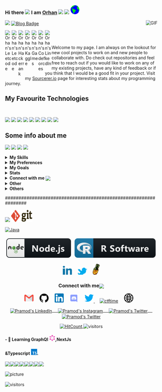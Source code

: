 ### Hi there <img src="https://raw.githubusercontent.com/iampavangandhi/iampavangandhi/master/gifs/Hi.gif" width="30px"> I am [Orhan](https://orhanarifoglu.github.io) <img src="https://media.giphy.com/media/WUlplcMpOCEmTGBtBW/giphy.gif" width="40"> <img src="https://media.giphy.com/media/12oufCB0MyZ1Go/giphy.gif" width="40"> <img src="https://github.com/orhanarifoglu/orhanarifoglu/blob/master/Assets/Earth.gif" width="30">


![](https://gitwar.herokuapp.com/badge?username=orhanarifoglu&color=green)
[![Blog Badge](https://img.shields.io/badge/blog-25k%20pageview-brightgreen)](https://blog.csdn.net/weixin_46233323)
<img align="right" alt="GIF" src="https://i.pinimg.com/originals/e4/26/70/e426702edf874b181aced1e2fa5c6cde.gif" />
 
<a href="https://leetcode.com/orhana/"><img align="left" alt="Orhan's Leetcode" width="22px" src="https://cdn.jsdelivr.net/npm/simple-icons@v3/icons/leetcode.svg"/></a>
<a href="https://medium.com/@orhanarifoglu"><img align="left" alt="Orhan's Leetcode" width="22px" src="https://cdn.jsdelivr.net/npm/simple-icons@v3/icons/medium.svg"/></a>
<a href="https://www.hackerrank.com/orhanarifoglu"><img align="left" alt="Orhan's Hackerrank" width="22px" src="https://cdn.jsdelivr.net/npm/simple-icons@3.1.0/icons/hackerrank.svg"/></a>
<a href="https://www.kaggle.com/orhanar"><img align="left" alt="Orhan's Kaggle" width="22px" src="https://cdn.jsdelivr.net/npm/simple-icons@3.1.0/icons/kaggle.svg"/></a>
<a href="https://orhana.itch.io"><img align="left" alt="Orhan's Games" width="22px" src="https://cdn.jsdelivr.net/npm/simple-icons@3.4.1/icons/unity.svg"/></a>
</a>
<a href="https://codeforces.com/profile/orhana"><img align="left" alt="Orhan's Codeforces" width="22px" src="https://cdn.jsdelivr.net/npm/simple-icons@3.4.1/icons/codeforces.svg"/></a>
<a href="https://www.linkedin.com/in/orhan-arifoglu-a3b6891aa/"><img align="left" alt="Orhan's LinkedIn" width="22px" src="https://cdn.jsdelivr.net/npm/simple-icons@3.1.0/icons/linkedin.svg"/></a>

</br>
</br>


<div>
	
Welcome to my page. I am always on the lookout for new cool projects to work on and new people to collaborate with. Do check out repositories and feel free to reach out if you would like to work on any of my existing projects, have any kind of feedback or if you think that I would be a good fit in your project. Visit my [Sourcerer.io](https://sourcerer.io/orhanarifoglu) page for interesting stats about my programming journey.

</div>

<h2>My Favourite Technologies </h2>

</br>

<p align="left">
<img src="https://i.giphy.com/media/LMt9638dO8dftAjtco/200.webp" width="100">
<img src="https://i.giphy.com/media/KzJkzjggfGN5Py6nkT/200.webp" width="100">
<img src="https://i.giphy.com/media/IdyAQJVN2kVPNUrojM/200.webp" width="100"> 
<img src="https://media.giphy.com/media/UWt0rhp21JgLwoeFQP/giphy.gif" width ="100"/> 
<img src="https://media.giphy.com/media/kH6CqYiquZawmU1HI6/giphy.gif" width ="100"/>
<img src="https://media3.giphy.com/media/kdFc8fubgS31b8DsVu/giphy.webp" width="100">
<img src="https://media.giphy.com/media/SU2ic3wTfuC6JhD1lA/giphy.gif" width="100">
<img src="https://media3.giphy.com/media/ln7z2eWriiQAllfVcn/200w.webp" width="100">
<img src="https://i.giphy.com/media/eNAsjO55tPbgaor7ma/200w.webp" width="100">


<div>
<h2>Some info about me </h2>

 <a href="#"><img src="https://img.shields.io/badge/Java-Expert-_.svg?logo=java"></a>
  <a href="#"><img src="https://img.shields.io/badge/Kotlin-Enthusiast-_.svg?logo=kotlin"></a>
  <a href="#"><img src="https://img.shields.io/badge/TDD-Advocate-_.svg"></a>
  <a href="#"><img src="https://img.shields.io/badge/Clean%20Code-Evangelist-_.svg"></a>
  
</div>

 
<details>
<summary>
 <b>My Skills</b>
</summary>
	



<h2>I know below languages well</h2>

</br>

<code><img height="30" src="https://raw.githubusercontent.com/github/explore/80688e429a7d4ef2fca1e82350fe8e3517d3494d/topics/javascript/javascript.png"></code>
<code><img height="30" src="https://raw.githubusercontent.com/github/explore/80688e429a7d4ef2fca1e82350fe8e3517d3494d/topics/cpp/cpp.png" alt="cpp"></code>
<code><img height="30" src="https://raw.githubusercontent.com/github/explore/80688e429a7d4ef2fca1e82350fe8e3517d3494d/topics/python/python.png" alt="python"></code>




<h2>In web development I know a lot about below tools</h2>

</br>


<code><img height="30" src="https://github.com/orhanarifoglu/orhanarifoglu/blob/master/dev/frameworks/reactnative.svg"></code>
<code><img height="30" src="https://github.com/orhanarifoglu/orhanarifoglu/blob/master/dev/languages/csharp_dotnet.svg"></code>
<code><img height="30" src="https://github.com/orhanarifoglu/orhanarifoglu/blob/master/dev/frameworks/angular.svg"></code>
<code><img height="30" src="https://github.com/orhanarifoglu/orhanarifoglu/blob/master/Assets/javascript.svg"></code>
<code><img height="30" src="https://github.com/orhanarifoglu/orhanarifoglu/blob/master/dev/new/bootstrap.svg"></code>
<code><img height="30" src="https://github.com/orhanarifoglu/orhanarifoglu/blob/master/dev/new/jquery.svg"></code>
<code><img height="30" src="https://github.com/orhanarifoglu/orhanarifoglu/blob/master/dev/new/flutter.svg"></code>
<code><img height="30" src="https://img.shields.io/badge/-JSP-de6c1e?style=flat" ></code>
<code><img height="30" src="https://img.shields.io/badge/-django-black?style=flat&logo=django"></code>
<code><img height="30" src="https://raw.githubusercontent.com/github/explore/80688e429a7d4ef2fca1e82350fe8e3517d3494d/topics/html/html.png" alt="html"></code>
<code><img height="30" src="https://raw.githubusercontent.com/github/explore/80688e429a7d4ef2fca1e82350fe8e3517d3494d/topics/css/css.png" alt="css"></code>
<code><img height="30" src="https://raw.githubusercontent.com/github/explore/80688e429a7d4ef2fca1e82350fe8e3517d3494d/topics/mysql/mysql.png"></code>
<code><img height="30" src="https://img.shields.io/badge/-React-black?style=flat&logo=react&link=https://github.com/hritik5102"></code>
<code><img height="30" src="https://raw.githubusercontent.com/github/explore/80688e429a7d4ef2fca1e82350fe8e3517d3494d/topics/php/php.png"></code>



<h2>In low level programming I have experience in</h2>

</br>

[![C](https://img.shields.io/badge/c%20-%2300599C.svg?&style=for-the-badge&logo=c&logoColor=white&link=https://github.com/orhanarifoglu?tab=repositories&q=&type=&language=c)](https://github.com/orhanarifoglu?tab=repositories&q=&type=&language=c)  



<h2>For <img src="https://github.com/orhanarifoglu/orhanarifoglu/blob/master/Assets/ai.svg" alt="ai" style="vertical-align:top; margin:4px"> and
 <img src="https://github.com/orhanarifoglu/orhanarifoglu/blob/master/Assets/datascience.svg" alt="datascience" style="vertical-align:top; margin:4px"> I have experience with</h2>

</br>

[![Python](https://img.shields.io/badge/python%20-%2314354C.svg?&style=for-the-badge&logo=python&logoColor=white&link=https://github.com/orhanarifoglu?tab=repositories&q=&type=&language=python)](https://github.com/orhanarifoglu?tab=repositories&q=&type=&language=python)
<code><img height="30" src="https://pytorch.org/assets/images/pytorch-logo.png"></code>
<code><img height="30" src="https://raw.githubusercontent.com/github/explore/80688e429a7d4ef2fca1e82350fe8e3517d3494d/topics/tensorflow/tensorflow.png"></code>
<code><img height="30" src="https://img.shields.io/badge/-R-black?style=flat&logo=r&logoColor=5b8cc4"></code>


<h2>For high performance programming I have experience on</h2>

</br>

[![C++](https://img.shields.io/badge/c++%20-%2300599C.svg?&style=for-the-badge&logo=c%2B%2B&ogoColor=white&link=https://github.com/orhanarifoglu?tab=repositories&q=&type=&language=c++)](https://github.com/orhanarifoglu?tab=repositories&q=&type=&language=c++) 


<h2>Generally some technologies I have experience with</h2>

</br>

<code><img height="30" src="https://img.shields.io/badge/markdown-%23000000.svg?&style=for-the-badge&logo=markdown&logoColor=white"/></code>
<code><img height="30" src="https://img.shields.io/badge/flask%20-%23000.svg?&style=for-the-badge&logo=flask&logoColor=white"/></code>
<code><img height="30" src="https://img.shields.io/badge/git%20-%23F05033.svg?&style=for-the-badge&logo=git&logoColor=white"/></code>
<code><img height="30" src="https://github.com/orhanarifoglu/orhanarifoglu/blob/master/dev/new/vmware.svg"></code>
<code><img height="30" src="https://github.com/orhanarifoglu/orhanarifoglu/blob/master/dev/new/bash.svg"></code>
<code><img height="30" src="https://github.com/orhanarifoglu/orhanarifoglu/blob/master/dev/new/nodejs_larger.svg"></code>
<code><img height="30" src="https://raw.githubusercontent.com/github/explore/80688e429a7d4ef2fca1e82350fe8e3517d3494d/topics/terminal/terminal.png"></code>
<code><img height="30" src="https://raw.githubusercontent.com/github/explore/80688e429a7d4ef2fca1e82350fe8e3517d3494d/topics/firebase/firebase.png"></code>
<code><img height="30" src="https://raw.githubusercontent.com/github/explore/80688e429a7d4ef2fca1e82350fe8e3517d3494d/topics/sql/sql.png" alt="sql"></code>
<code><img height="30" src="https://img.shields.io/badge/-MySQL-black?style=flat"></code>
<code><img height="30" src="https://raw.githubusercontent.com/github/explore/80688e429a7d4ef2fca1e82350fe8e3517d3494d/topics/postgresql/postgresql.png"></code>
<code><img height="30" src="https://raw.githubusercontent.com/github/explore/80688e429a7d4ef2fca1e82350fe8e3517d3494d/topics/java/java.png"></code>
<code><img height="30" src="https://raw.githubusercontent.com/github/explore/80688e429a7d4ef2fca1e82350fe8e3517d3494d/topics/c/c.png"></code>
<code><img height="30" src="https://www.vectorlogo.zone/logos/linux/linux-ar21.svg"></code>
<code><img height="30" src="https://www.docker.com/"></code>
<code><img height="30" src="https://img.shields.io/badge/-Java 8-06305b?style=flat&logo=java&logoColor=white"></code>
<code><img height="30" src="https://www.vectorlogo.zone/logos/python/python-ar21.svg"></code>
<code><img height="30" src="https://www.vectorlogo.zone/logos/reactjs/reactjs-ar21.svg"></code>
<code><img height="30" src="https://img.shields.io/badge/-PHP-5466b8?style=flat&logo=php&logoColor=white"></code>

<h2>Hosting services I have experience with</h2>

</br>

<code><img height="30" src="https://img.shields.io/badge/AWS%20-%23FF9900.svg?&style=for-the-badge&logo=amazon-aws&logoColor=white"></code>
<code><img height="30" src="https://img.shields.io/badge/heroku%20-%23430098.svg?&style=for-the-badge&logo=heroku&logoColor=white"></code>
<code><img height="30" src="https://github.com/orhanarifoglu/orhanarifoglu/blob/master/dev/new/digitalocean.svg"></code>
<code><img height="30" src="https://github.com/orhanarifoglu/orhanarifoglu/blob/master/dev/new/azure.svg"></code>
<code><img height="30" src="https://github.com/orhanarifoglu/orhanarifoglu/blob/master/dev/new/google_cloud_platform.svg"></code>


    
<h2> Some other code websites I have experienced with other then  <img src="https://github.com/orhanarifoglu/orhanarifoglu/blob/master/dev/new/leetcode.svg" alt="csharp_dotnet" style="vertical-align:top; margin:6px 4px"> and <img src="https://github.com/orhanarifoglu/orhanarifoglu/blob/master/dev/new/hackerrank.svg" alt="csharp_dotnet" style="vertical-align:top; margin:6px 4px"> </h2>

</br>
   
<code><img height="30" src="https://github.com/orhanarifoglu/orhanarifoglu/blob/master/dev/new/codechef.svg"></code>
<code><img height="30" src="https://github.com/orhanarifoglu/orhanarifoglu/blob/master/dev/new/codewars.svg"></code>




<h2> I know <img src="https://github.com/orhanarifoglu/orhanarifoglu/blob/master/dev/new/office_365.svg" alt="csharp_dotnet" style="vertical-align:top; margin:6px 4px"> so </h2>

</br>

<code><img height="30" src="https://img.shields.io/badge/-Microsoft%20Word-164ead?style=flat&logo=microsoft%20word"></code>
<code><img height="30" src="https://img.shields.io/badge/-Microsoft%20Excel-026f39?style=flat&logo=microsoft%20excel"></code>
<code><img height="30" src="https://img.shields.io/badge/-Microsoft%20PowerPoint-b9361a?style=flat&logo=microsoft%20powerpoint"></code>
 
 
 <h2> Some of the main technologies I have worked with </h2>

</br>

![Git](https://img.shields.io/badge/-Git-222222?style=flat&logo=git&logoColor=F05032)
![GitHub](https://img.shields.io/badge/-GitHub-222222?style=flat&logo=github&logoColor=181717)
![Jira](https://img.shields.io/badge/-Jira-222222?style=flat&logo=jira-software&logoColor=white&logoColor=0052CC)
![jQuery](https://img.shields.io/badge/-jQuery-222222?style=flat&logo=jQuery&logoColor=0769AD)
![Linux](https://img.shields.io/badge/-Linux-222222?style=flat&logo=linux&logoColor=FCC624)
![Node.js](https://img.shields.io/badge/-Node.js-222222?style=flat&logo=node.js&logoColor=339933)
![React](https://img.shields.io/badge/-React-222222?style=flat&logo=React&logoColor=61DAFB)
![Java Spring](https://img.shields.io/badge/-Spring-222222?style=flat&logo=spring&logoColor=6DB33F)
![TCP/IP](https://img.shields.io/badge/-TCP/IP-222222?style=flat&logo=cisco&logoColor=white)

</br>

</details>


<details>
<summary>
 <b>My Preferences</b>
</summary>


<h2>My Favourite Languages</h2>

</br>

[![Python](https://img.shields.io/badge/-Python-black?style=flat&logo=python&link=https://github.com/orhanarifoglu?tab=repositories&q=&type=&language=python)](https://github.com/orhanarifoglu?tab=repositories&q=&type=&language=python)
[![C](https://img.shields.io/badge/-A8B9CC?style=flat&logo=c&logoColor=white&link=https://github.com/orhanarifoglu?tab=repositories&q=&type=&language=c)](https://github.com/orhanarifoglu?tab=repositories&q=&type=&language=c) 
[![C++](https://img.shields.io/badge/-C++-00599C?style=flat&logo=c++&logoColor=white&link=https://github.com/orhanarifoglu?tab=repositories&q=&type=&language=c++)](https://github.com/orhanarifoglu?tab=repositories&q=&type=&language=c++) 
[![JavaScript](https://img.shields.io/badge/-JavaScript-black?style=flat&logo=javascript&link=https://github.com/orhanarifoglu?tab=repositories&q=&type=&language=javascript)](https://github.com/orhanarifoglu?tab=repositories&q=&type=&language=javascript) 
[![Java](https://img.shields.io/badge/Java-orange?style=flat&logo=java&link=https://github.com/orhanarifoglu?tab=repositories&q=&type=&language=java)](https://github.com/orhanarifoglu?tab=repositories&q=&type=&language=java) 



<h2>My Favourite Web Frameworks and tools</h2>

</br>

<code><img height="30" src="https://raw.githubusercontent.com/github/explore/80688e429a7d4ef2fca1e82350fe8e3517d3494d/topics/react/react.png"></code>
<code><img height="30" src="https://raw.githubusercontent.com/github/explore/80688e429a7d4ef2fca1e82350fe8e3517d3494d/topics/nodejs/nodejs.png"></code>
<code><img height="30" src="https://raw.githubusercontent.com/github/explore/80688e429a7d4ef2fca1e82350fe8e3517d3494d/topics/vue/vue.png"></code>
<code><img height="30" src="https://img.shields.io/badge/-Flask-0d7963?style=flat&logo=flask&logoColor=white"></code>
<code><img height="30" src="https://img.shields.io/badge/-Flutter-3a495d?style=flat&logo=flutter&logoColor=67b7f7"></code>


<h2>While doing  <img src="https://github.com/orhanarifoglu/orhanarifoglu/blob/master/dev/misc/mobile.svg" alt="mobile_development" style="vertical-align:top; margin:4px"> development on <img src="https://img.shields.io/badge/-Android-black?style=flat&logo=android"> I like to use</h2>

</br>

<code><img height="30" src="https://github.com/orhanarifoglu/orhanarifoglu/blob/master/dev/new/android_studio.svg"></code>
<code><img height="30" src="https://github.com/orhanarifoglu/orhanarifoglu/blob/master/dev/languages/java.svg"></code>



<h2> While doing  <img src="https://github.com/orhanarifoglu/orhanarifoglu/blob/master/dev/new/gamedev.svg" alt="csharp_dotnet" style="vertical-align:top; margin:6px 4px"> I like to use </h2>

</br>

<code><img height="30" src="https://github.com/orhanarifoglu/orhanarifoglu/blob/master/dev/new/unity.svg"></code>
<code><img height="30" src="https://github.com/orhanarifoglu/orhanarifoglu/blob/master/dev/new/csharp.svg"></code>
 
 
 <h2>IDEs I like</h2>

</br>

<code><img height="30" src="https://github.com/orhanarifoglu/orhanarifoglu/blob/master/dev/new/android_studio_colour.svg"></code>
<code><img height="30" src="https://github.com/orhanarifoglu/orhanarifoglu/blob/master/Assets/visualstudio_code.svg"></code>
<code><img height="30" src="https://github.com/orhanarifoglu/orhanarifoglu/blob/master/Assets/visualstudio.svg"></code>
<code><img height="30" src="https://github.com/orhanarifoglu/orhanarifoglu/blob/master/dev/new/eclipse.svg"></code>
<code><img height="30" src="https://github.com/orhanarifoglu/orhanarifoglu/blob/master/dev/new/jetbrains_appcode.svg"></code>
<code><img height="30" src="https://github.com/orhanarifoglu/orhanarifoglu/blob/master/dev/new/jetbrains_clion.svg"></code>
<code><img height="30" src="https://github.com/orhanarifoglu/orhanarifoglu/blob/master/dev/new/jetbrains_datagrip.svg"></code>
<code><img height="30" src="https://github.com/orhanarifoglu/orhanarifoglu/blob/master/dev/new/jetbrains_datalore.svg"></code>
<code><img height="30" src="https://github.com/orhanarifoglu/orhanarifoglu/blob/master/dev/new/jetbrains_goland.svg"></code>
<code><img height="30" src="https://github.com/orhanarifoglu/orhanarifoglu/blob/master/dev/new/jetbrains_intellij.svg"></code>
<code><img height="30" src="https://github.com/orhanarifoglu/orhanarifoglu/blob/master/dev/new/jetbrains_phpstorm.svg"></code>
<code><img height="30" src="https://github.com/orhanarifoglu/orhanarifoglu/blob/master/dev/new/jetbrains_pycharm.svg"></code>
<code><img height="30" src="https://github.com/orhanarifoglu/orhanarifoglu/blob/master/dev/new/jetbrains_rider.svg"></code>
<code><img height="30" src="https://github.com/orhanarifoglu/orhanarifoglu/blob/master/dev/new/jetbrains_rubymine.svg"></code>
<code><img height="30" src="https://github.com/orhanarifoglu/orhanarifoglu/blob/master/dev/new/jetbrains_webstorm.svg"></code>
<code><img height="30" src="https://github.com/orhanarifoglu/orhanarifoglu/blob/master/Assets/jetbrains_pycharm.svg"></code>
<code><img height="30" src="https://github.com/orhanarifoglu/orhanarifoglu/blob/master/dev/new/visualstudio.svg"></code>
<code><img height="30" src="https://github.com/orhanarifoglu/orhanarifoglu/blob/master/dev/new/visualstudio_code.svg"></code>


<h2> Areas I like to work on </h2>

</br>

<code><img height="30" src="https://github.com/orhanarifoglu/orhanarifoglu/blob/master/dev/new/desktop.svg"></code>
<code><img height="30" src="https://github.com/orhanarifoglu/orhanarifoglu/blob/master/dev/new/mobile.svg"></code>
<code><img height="30" src="https://github.com/orhanarifoglu/orhanarifoglu/blob/master/dev/new/security.svg"></code>
<code><img height="30" src="https://github.com/orhanarifoglu/orhanarifoglu/blob/master/dev/new/tools.svg"></code>
<code><img height="30" src="https://github.com/orhanarifoglu/orhanarifoglu/blob/master/dev/new/web.svg"></code>
<code><img height="30" src="https://github.com/orhanarifoglu/orhanarifoglu/blob/master/dev/new/gamedev.svg"></code>
<code><img height="30" src="https://github.com/orhanarifoglu/orhanarifoglu/blob/master/dev/new/datascience.svg"></code>
<code><img height="30" src="https://github.com/orhanarifoglu/orhanarifoglu/blob/master/dev/new/cloud.svg"></code>
![Leetcode](https://img.shields.io/badge/-LeetCode-02569B)
![Problem Solving](https://img.shields.io/badge/-Problem%20Solving-ffa804)
![Database Management](https://img.shields.io/badge/-Database%20Management-4d008f)
![Machine Learning](https://img.shields.io/badge/-Machine%20Learning-102230)

<h2>CI/CD Tools I like</h2>

</br>

<code><img height="30" src="https://raw.githubusercontent.com/github/explore/80688e429a7d4ef2fca1e82350fe8e3517d3494d/topics/docker/docker.png"></code>
<code><img height="30" src="https://github.com/orhanarifoglu/orhanarifoglu/blob/master/dev/new/kubernetes.svg"></code>
![Docker](https://img.shields.io/badge/-Docker-black)
![Azure](https://img.shields.io/badge/-AzureDevops-0175C2)
![Travis](https://img.shields.io/badge/-Travis-red)

<h2>I like <img src=https://img.shields.io/badge/-Git-black?style=flat&logo=git> and <img src=https://img.shields.io/badge/-GitHub-181717?style=flat&logo=github>, <img src=https://img.shields.io/badge/-GitLab-FCA121?style=flat&logo=gitlab> not so much </h2>


<h2>Frontend preferences</h2>

</br>

![HTML5](https://img.shields.io/badge/-HTML5-%23E44D27?style=flat-square&logo=html5&logoColor=ffffff)
![CSS3](https://img.shields.io/badge/-CSS3-%231572B6?style=flat-square&logo=css3)
![JavaScript](https://img.shields.io/badge/-JavaScript-black?style=flat-square&logo=javascript)
![Nodejs](https://img.shields.io/badge/-Nodejs-black?style=flat-square&logo=Node.js)
![React](https://img.shields.io/badge/-React-%23282C34?style=flat-square&logo=react)
![Sass](https://img.shields.io/badge/-Sass-%23CC6699?style=flat-square&logo=sass&logoColor=ffffff)
![Adobe Photoshop](http://img.shields.io/badge/-Abode%20Photoshop-26C9FF?style=flat-square&logo=adobe-photoshop&logoColor=ffffff)


<h2>Frameworks preferences</h2>

</br>

![Nodejs](https://img.shields.io/badge/-Nodejs-black?style=flat-square&logo=Node.js)
![React](https://img.shields.io/badge/-React-%23282C34?style=flat-square&logo=react)
![Bootstrap](https://img.shields.io/badge/-Bootstrap-563D7C?style=flat-square&logo=bootstrap)

<h2>Design preferences</h2>

</br>

![Adobe Photoshop](http://img.shields.io/badge/-Abode%20Photoshop-26C9FF?style=flat-square&logo=adobe-photoshop&logoColor=ffffff)
![Adobe Illustrator](http://img.shields.io/badge/-Abode%20Illustrator-FC8F30?style=flat-square&logo=adobe-illustrator&logoColor=ffffff)
![Adobe XD](http://img.shields.io/badge/-Abode%20XD-fe61f6?style=flat-square&logo=adobe-XD&logoColor=ffffff)
![Figma](http://img.shields.io/badge/-Figma-30333c?style=flat-square&logo=figma&logoColor=ffffff)

<h2>Motion Graphics preferences</h2>

</br>

![Adobe After Effects](http://img.shields.io/badge/-Adobe%20After%20Effects-3C4858?style=flat-square&logo=adobe-after-effects)

<h2>Database preferences</h2>

</br>

![MySQL](https://img.shields.io/badge/-MySQL-black?style=flat-square&logo=mysql)
![MongoDB](https://img.shields.io/badge/-MongoDB-black?style=flat-square&logo=mongodb)
![PostgreSQL](https://img.shields.io/badge/-PostgreSQL-336791?style=flat-square&logo=postgresql)
![Oracle Database](http://img.shields.io/badge/-Oracle-DD0031?style=flat-square&logo=oracle)
![MS SQL Server](http://img.shields.io/badge/-MS%20SQL%20Server-CC2927?style=flat-square&logo=microsoft-sql-server&logoColor=ffffff)


<h2>Deployment preferences</h2>

</br>

![Git](https://img.shields.io/badge/-Git-black?style=flat-square&logo=git)
![GitHub](https://img.shields.io/badge/-GitHub-181717?style=flat-square&logo=github)
![Heroku](https://img.shields.io/badge/-Heroku-430098?style=flat-square&logo=heroku)

<h2>CMS preferences</h2>

</br>

![WordPress](https://img.shields.io/badge/-WordPress-21759B?style=flat-square&logo=wordpress)
![Joomla](http://img.shields.io/badge/-Joomla-FC8F30?style=flat-square&logo=joomla&logoColor=white)

<h2>Editors preferences</h2>

</br>

![VS Code](http://img.shields.io/badge/-VS%20Code-007ACC?style=flat-square&logo=visual-studio-code)
![Atom](http://img.shields.io/badge/-Atom%20Editor-1aaf5d?style=flat-square&logo=atom)
![Sublime Text](http://img.shields.io/badge/-Sublime%20Text-3C4858?style=flat-square&logo=sublime-text)
![Webstorm](http://img.shields.io/badge/-Webstorm-3C4858?style=flat-square&logo=webstorm)

<h2>🌱 Currently preferring to mainly work on:</h2>

<code><img height="30" src="https://www.vectorlogo.zone/logos/python/python-ar21.svg"></code>
<code><img height="30" src="https://www.vectorlogo.zone/logos/pocoo_flask/pocoo_flask-ar21.svg"></code>
<code><img height="30" src="https://comunytek.com/wp-content/uploads/2017/03/Microservices.png"></code>
<code><img height="30" src="https://www.vectorlogo.zone/logos/mongodb/mongodb-ar21.svg"></code>
<code><a href="https://www.javascript.com/" target="_blank"><img height="50" src="https://www.vectorlogo.zone/logos/javascript/javascript-ar21.svg"></a></code>
<code><a href="https://reactjs.org/" target="_blank"><img height="50" src="https://www.vectorlogo.zone/logos/reactjs/reactjs-ar21.svg"></a></code>
<code><a href="https://cloud.google.com/" target="_blank"><img height="50" src="https://www.vectorlogo.zone/logos/google_cloud/google_cloud-ar21.svg"></a></code>
[![JavaScript](https://img.shields.io/badge/-JavaScript-black?style=flat-square&logo=javascript&link=https://github.com/LuizCarlosAbbott/)](https://github.com/LuizCarlosAbbott/)
[![HTML5](https://img.shields.io/badge/-HTML5-E34F26?style=flat-square&logo=html5&logoColor=white&link=https://github.com/LuizCarlosAbbott/)](https://github.com/LuizCarlosAbbott/)
[![C++](https://img.shields.io/badge/-C++-00599C?style=flat-square&logo=c++&link=https://github.com/LuizCarlosAbbott/)](https://github.com/LuizCarlosAbbott/)
[![C](https://img.shields.io/badge/-A8B9CC?style=flat-square&logo=c&logoColor=white&link=https://github.com/LuizCarlosAbbott/)](https://github.com/LuizCarlosAbbott/)
[![CSS3](https://img.shields.io/badge/-CSS3-1572B6?style=flat-square&logo=css3&link=https://github.com/LuizCarlosAbbott/)](https://github.com/LuizCarlosAbbott/)
[![Bootstrap](https://img.shields.io/badge/-Bootstrap-563D7C?style=flat-square&logo=bootstrap&link=https://github.com/LuizCarlosAbbott/)](https://github.com/LuizCarlosAbbott/)
[![React](https://img.shields.io/badge/-React-black?style=flat-square&logo=react&link=https://github.com/LuizCarlosAbbott/)](https://github.com/LuizCarlosAbbott/)
[![Flutter](https://img.shields.io/badge/-Flutter-02569B?style=flat-square&logo=flutter&link=https://github.com/LuizCarlosAbbott/)](https://github.com/LuizCarlosAbbott/)
[![Nodejs](https://img.shields.io/badge/-Nodejs-black?style=flat-square&logo=Node.js&link=https://github.com/LuizCarlosAbbott/)](https://github.com/LuizCarlosAbbott/)
[![Docker](https://img.shields.io/badge/-Docker-black?style=flat-square&logo=docker&link=https://github.com/LuizCarlosAbbott/)](https://github.com/LuizCarlosAbbott/)
[![PostgreSQL](https://img.shields.io/badge/-PostgreSQL-336791?style=flat-square&logo=postgresql&link=https://github.com/LuizCarlosAbbott/)](https://github.com/LuizCarlosAbbott/)
[![MySQL](https://img.shields.io/badge/-MySQL-black?style=flat-square&logo=mysql&link=https://github.com/LuizCarlosAbbott/)](https://github.com/LuizCarlosAbbott/)
[![Git](https://img.shields.io/badge/-Git-black?style=flat-square&logo=git&link=https://github.com/LuizCarlosAbbott/)](https://github.com/LuizCarlosAbbott/)
[![GitLab](https://img.shields.io/badge/-GitLab-FCA121?style=flat-square&logo=gitlab&link=https://github.com/LuizCarlosAbbott/)](https://github.com/LuizCarlosAbbott/)
[![GitHub](https://img.shields.io/badge/-GitHub-181717?style=flat-square&logo=github&link=https://github.com/LuizCarlosAbbott/)](https://github.com/LuizCarlosAbbott/)
[![Heroku](https://img.shields.io/badge/-Heroku-430098?style=flat-square&logo=heroku&link=https://github.com/LuizCarlosAbbott/)](https://github.com/LuizCarlosAbbott/)
[![Amazon AWS](https://img.shields.io/badge/Amazon%20AWS-232F3E?style=flat-square&logo=amazon-aws&link=https://github.com/LuizCarlosAbbott/)](https://github.com/LuizCarlosAbbott/)
[![Raspberry Pi](https://img.shields.io/badge/-Raspberry%20Pi-C51A4A?style=flat-square&logo=Raspberry-Pi&link=https://github.com/LuizCarlosAbbott/)](https://github.com/LuizCarlosAbbott/)



<h2>My main go to Languages and Tools:>/h2>

</br>

![Git](https://img.shields.io/badge/Git-F05032?style=flat-square&logo=Git&logoColor=white)
![Python](https://img.shields.io/badge/Python-3776AB?style=flat-square&logo=Python&logoColor=white)
![JavaScript](https://img.shields.io/badge/JavaScript-F7DF1E?style=flat-square&logo=JavaScript&logoColor=white)
![Visual Studio Code](https://img.shields.io/badge/Visual_Studio_Code-007ACC?style=flat-square&logo=Visual-Studio-Code&logoColor=white)
![MongoDB](https://img.shields.io/badge/-MongoDB-black?style=flat-square&logo=mongodb&link=https://github.com/LuizCarlosAbbott/)
![Google Cloud](https://img.shields.io/badge/Google%20Cloud-black?style=flat-square&logo=google-cloud&link=https://github.com/LuizCarlosAbbott/)


<h2>My preferred go to Tech Stack</h2>

</br>

![Java](http://img.shields.io/badge/-Java-007396?style=flat-square&logo=java&logoColor=ffffff)
![Spring](http://img.shields.io/badge/-Spring-6DB33F?style=flat-square&logo=spring&logoColor=ffffff)
![Android](http://img.shields.io/badge/-Android-3DDC84?style=flat-square&logo=android&logoColor=ffffff)
![Maven](http://img.shields.io/badge/-Maven-1565c0?style=flat-square&logo=apache-maven)
![Docker](https://img.shields.io/badge/-Docker-black?style=flat-square&logo=docker)
![NGINX](http://img.shields.io/badge/-NGINX-269539?style=flat-square&logo=nginx&logoColor=ffffff)
![HTML5](https://img.shields.io/badge/-HTML5-%23E44D27?style=flat-square&logo=html5&logoColor=ffffff)
![CSS3](https://img.shields.io/badge/-CSS3-%231572B6?style=flat-square&logo=css3)
![JavaScript](https://img.shields.io/badge/-JavaScript-%23F7DF1C?style=flat-square&logo=javascript&logoColor=000000&labelColor=%23F7DF1C&color=%23FFCE5A)

<h2>Overall tools I prefer</h2>

</br>

![Git](https://img.shields.io/badge/-Git-%23F05032?style=flat-square&logo=git&logoColor=%23ffffff)
![GitLab](https://img.shields.io/badge/-GitLab-FCA121?style=flat-square&logo=gitlab)
![GitHub](https://img.shields.io/badge/-GitHub-181717?style=flat-square&logo=github)
![Github Actions](http://img.shields.io/badge/-Github%20Actions-2088FF?style=flat-square&logo=github-actions&logoColor=ffffff)
![IntelliJ IDEA](http://img.shields.io/badge/-IntelliJ%20IDEA-000000?style=flat-square&logo=intellij-idea&logoColor=ffffff)
![VS Code](http://img.shields.io/badge/-VS%20Code-007ACC?style=flat-square&logo=visual-studio-code&logoColor=ffffff)
![Android Studio](http://img.shields.io/badge/-Android%20Studio-3DDC84?style=flat-square&logo=android-studio&logoColor=ffffff)
![Debian](http://img.shields.io/badge/-Debian-A81D33?style=flat-square&logo=debian&logoColor=ffffff)
![Windows](http://img.shields.io/badge/-Windows-0078D6?style=flat-square&logo=windows&logoColor=ffffff)
![C](https://img.shields.io/badge/-C-000000?style=flat&logo=c)
![C++](https://img.shields.io/badge/-C++-000000?style=flat&logo=c%2B%2B)
![HTML5](https://img.shields.io/badge/-HTML5-000000?style=flat&logo=html5)
![Java](https://img.shields.io/badge/-Java-000000?style=flat&logo=java)
![JavaScript](https://img.shields.io/badge/-JavaScript-000000?style=flat&logo=javascript)
![Python](https://img.shields.io/badge/-Python-000000?style=flat&logo=python)
![SQL](https://img.shields.io/badge/-SQL-000000?style=flat&logo=postgresql)
<code><img height="30" src="https://github.com/orhanarifoglu/orhanarifoglu/blob/master/dev/new/aws.svg"></code>


<h2>Some of my favorite open source projects</h2>

</br>

[![Bitwarden](https://img.shields.io/badge/-Bitwarden-444444?style=flat&logo=bitwarden&logoColor=175DDC)](https://github.com/bitwarden)
[![Dark Reader](https://img.shields.io/badge/-Dark&#32;Reader-444444?style=flat&logo=Dark-Reader&logoColor=2f7485)](https://github.com/darkreader/darkreader)
[![uBlock Origin](https://img.shields.io/badge/-uBlock&#32;Origin-444444?style=flat&logo=UBlock-Origin&logoColor=800000)](https://github.com/gorhill/uBlock)
[![MEGA](https://img.shields.io/badge/-MEGA-444444?style=flat&logo=mega&logoColor=D9272E)](ttps://github.com/meganz/)
[![Visual Studio Code](https://img.shields.io/badge/-VSCode-444444?style=flat&logo=visual-studio-code&logoColor=007ACC)](https://github.com/microsoft/vscode)
[![Tor](https://img.shields.io/badge/-Tor-444444?style=flat&logo=tor&logoColor=7E4798)](https://www.torproject.org/)

</br>

</details>


<details>
<summary>
  <b>My Goals</b>
</summary>

<h2> To learn and get good at below ✨ tech stacks </h2>

<table>
<tbody>
 <tr>
<td align="center" width="20%">
<span><b><center>Ansible</center></b></span> 
<img height=64px src="https://encrypted-tbn0.gstatic.com/images?q=tbn%3AANd9GcSEbbMBYx3DSbnzVxofkkvdV83FRA-lma9Y_Q&usqp=CAU"> 
</td>

<td align="center" width="20%">
<span><b><center>AWS</center></b></span> 
<img height=64px src="https://encrypted-tbn0.gstatic.com/images?q=tbn%3AANd9GcQV9AyEyvrlIJLOfbxFLfOr03Qy5gRL0txWMQ&usqp=CAU"> 
</td>

<td align="center" width="20%">
<span><b><center>Docker</center></b></span> 
<img height=64px src="https://encrypted-tbn0.gstatic.com/images?q=tbn%3AANd9GcTApU_6Eg4oWx3NMhLifHmNEkxjeMxfd3oGUA&usqp=CAU"> 
</td>
</tr>

<tr>
<td align="center" width="20%">
<span><b><center>Flask</center></b></span> 
<img height=64px src="https://www.pngitem.com/pimgs/m/159-1595977_flask-python-logo-hd-png-download.png"> 
</td>

<td align="center" width="20%">
<span><b><center>Git</center></b></span> 
<img height=64px src="https://git-scm.com/images/logos/downloads/Git-Logo-2Color.png"> 
</td>

<td align="center" width="20%">
<span><b><center>Jenkins</center></b></span> 
<img height=64px src="https://www.devteam.space/wp-content/uploads/2018/03/jenkins.jpg"> 
</td>
</tr>

<tr>
<td align="center" width="20%">
<span><b><center>Kubernetes</center></b></span> 
<img height=64px src="https://d15shllkswkct0.cloudfront.net/wp-content/blogs.dir/1/files/2019/05/Kubernetes_New.png"> 
</td>

<td align="center" width="20%">
<span><b><center>Linux System Administration</center></b></span> 
<img height=64px src="https://upload.wikimedia.org/wikipedia/commons/a/af/Tux.png"> 
</td>



<td align="center" width="20%">
<span><b><center>Python</center></b></span> 
<img height=64px src="https://www.python.org/static/community_logos/python-logo.png"> 
</td>
</tr>

<tr>
<td align="center" width="20%">
<span><b><center>MongoDB</center></b></span> 
<img height=64px src="https://www.logolynx.com/images/logolynx/d5/d50b83324fb4fbab14cdfaf47409115b.jpeg"> 
</td>

<td align="center" width="20%">
<span><b><center>Nginx</center></b></span> 
<img height=64px src="http://www.myiconfinder.com/uploads/iconsets/256-256-cf2ed3956a3a1484f83ed20d7e987f21.png"> 
</td>

<td align="center" width="20%">
<span><b><center>SQL</center></b></span> 
<img height=64px src="https://i0.wp.com/www.complexsql.com/wp-content/uploads/2017/01/sql-logo.jpg?ssl=1"> 
</td>
</tr>

</tbody>
</table>


<table>
  <tbody>
    <tr valign="top">
      <td width="20%" align="center">
        <span>𝗛𝗧𝗠𝗟𝟱</span><br><br><br>
        <img height="64px" src="https://cdn.svgporn.com/logos/html-5.svg">
      </td>
      <td width="20%" align="center">
        <span>𝗖𝗦𝗦𝟯</span><br><br><br>
        <img height="64px" src="https://cdn.svgporn.com/logos/css-3.svg">
      </td>
      <td width="20%" align="center">
        <span>𝗝𝗮𝘃𝗮𝗦𝗰𝗿𝗶𝗽𝘁</span><br><br><br>
        <img height="64px" src="https://cdn.svgporn.com/logos/javascript.svg">
      </td>
      <td width="20%" align="center">
        <span>𝗩𝘂𝗲</span><br><br><br>
        <img height="64px" src="https://cdn.svgporn.com/logos/vue.svg">
      </td>
    </tr>
    <tr valign="top">
      <td width="20%" align="center">
        <span>𝗪𝗲𝗯𝗽𝗮𝗰𝗸</span><br><br><br>
        <img height="64px" src="https://cdn.svgporn.com/logos/webpack.svg">
      </td>
      <td width="20%" align="center">
        <span>𝗘𝘀𝗹𝗶𝗻𝘁</span><br><br><br>
        <img height="64px" src="https://cdn.svgporn.com/logos/eslint.svg">
      </td>
      <td width="20%" align="center">
        <span>𝗚𝗶𝘁</span><br><br><br>
        <img height="64px" src="https://cdn.svgporn.com/logos/git-icon.svg">
      </td>
      <td width="20%" align="center">
        <span>𝗩𝗦 𝗖𝗼𝗱𝗲</span><br><br><br>
        <img height="64px" src="https://cdn.svgporn.com/logos/visual-studio-code.svg">
      </td>
    </tr>
    <tr valign="top">
      <td width="20%" align="center">
        <span>𝗟𝗲𝘀𝘀</span><br><br><br>
        <img height="64px" src="https://cdn.svgporn.com/logos/less.svg">
      </td>
      <td width="20%" align="center">
        <span>𝗦𝗮𝘀𝘀/𝗦𝗖𝗦𝗦</span><br><br><br>
        <img height="64px" src="https://cdn.svgporn.com/logos/sass.svg">
      </td>
      <td width="20%" align="center">
        <span>𝗧𝗮𝗶𝗹𝘄𝗶𝗻𝗱𝗖𝘀𝘀</span><br><br><br>
        <img height="64px" src="https://cdn.svgporn.com/logos/tailwindcss-icon.svg">
      </td>
      <td width="20%" align="center">
        <span>𝗡𝗲𝘁𝗹𝗶𝗳𝘆</span><br><br><br>
        <img height="64px" src="https://cdn.svgporn.com/logos/netlify.svg">
      </td>
    </tr>
  </tbody>
</table>


<table>
  <tbody>
    <tr valign="top">
      <td width="20%" align="center">
        <span>Python</span><br><br><br>
        <img height="64px" src="https://www.vectorlogo.zone/logos/python/python-ar21.svg">
      </td>
      <td width="20%" align="center">
        <span>Tensorflow</span><br><br><br>
        <img height="64px" src="https://www.vectorlogo.zone/logos/tensorflow/tensorflow-ar21.svg">
      </td>
      <td width="20%" align="center">
        <span>Pytorch</span><br><br><br>
        <img height="64px" src="https://www.vectorlogo.zone/logos/pytorch/pytorch-ar21.svg">
      </td>   
      <td width="20%" align="center">
        <span>Jupyter</span><br><br><br>
        <img height="64px" src="https://www.vectorlogo.zone/logos/jupyter/jupyter-ar21.svg">
      </td>     
      <td width="20%" align="center">
        <span>Google Analytics</span><br><br><br>
        <img height="64px" src="https://www.vectorlogo.zone/logos/google_analytics/google_analytics-ar21.svg">
      </td>   
      <td width="20%" align="center">
        <span>Git</span><br><br><br>
        <img height="64px" src="https://www.vectorlogo.zone/logos/git-scm/git-scm-ar21.svg">
      </td>  
      <td width="20%" align="center">
        <span>MySql</span><br><br><br>
        <img height="64px" src="https://www.vectorlogo.zone/logos/mysql/mysql-ar21.svg">
      </td> 
      <td width="20%" align="center">
        <span>Sqlite</span><br><br><br>
        <img height="64px" src="https://www.vectorlogo.zone/logos/sqlite/sqlite-ar21.svg">
      </td> 
      <td width="20%" align="center">
        <span>Json</span><br><br><br>
        <img height="64px" src="https://www.vectorlogo.zone/logos/json/json-ar21.svg">
      </td> 
    </tr>
  </tbody>
</table>



<h2> Programming Language Goals 🌐 </h2>

- To get better at 

| [<img src="https://raw.githubusercontent.com/github/explore/80688e429a7d4ef2fca1e82350fe8e3517d3494d/topics/cpp/cpp.png" alt="cpp logo" width="30">](https://isocpp.org/)  | [<img src="https://raw.githubusercontent.com/github/explore/80688e429a7d4ef2fca1e82350fe8e3517d3494d/topics/c/c.png" alt="c logo" width="30">](http://www.open-std.org/jtc1/sc22/wg14/) | [<img src="https://raw.githubusercontent.com/github/explore/80688e429a7d4ef2fca1e82350fe8e3517d3494d/topics/python/python.png" alt="python logo" width="30">](https://www.python.org/) |  [<img src="https://raw.githubusercontent.com/github/explore/80688e429a7d4ef2fca1e82350fe8e3517d3494d/topics/javascript/javascript.png" alt="js logo" width="30">](https://developer.mozilla.org/en-US/docs/Web/JavaScript)  |  [<img src="https://raw.githubusercontent.com/github/explore/80688e429a7d4ef2fca1e82350fe8e3517d3494d/topics/bash/bash.png" alt="bash logo" width="30">](https://www.gnu.org/software/bash/) | <img src="https://www.vectorlogo.zone/logos/java/java-ar21.svg" alt="bash logo" width="30"> |
|---|---|---|---|---|---|


- To learn from scratch


| [<img src="https://raw.githubusercontent.com/github/explore/cfd26557025b2ccaa2d3d25f3e518e29ebea05c5/topics/v/v.png" alt="cpp logo" width="30">](https://isocpp.org/)  | [<img src="https://raw.githubusercontent.com/Delta456/Delta456/master/img/golang.png" alt="c logo" width="30">](http://www.open-std.org/jtc1/sc22/wg14/) | [<img src="https://raw.githubusercontent.com/github/explore/80688e429a7d4ef2fca1e82350fe8e3517d3494d/topics/typescript/typescript.png" alt="python logo" width="30">](https://www.python.org/) |  [<img src="https://raw.githubusercontent.com/github/explore/80688e429a7d4ef2fca1e82350fe8e3517d3494d/topics/rust/rust.png" alt="js logo" width="30">](https://developer.mozilla.org/en-US/docs/Web/JavaScript)  |   [<img src="https://www.vectorlogo.zone/logos/kotlinlang/kotlinlang-ar21.svg" alt="js logo" width="30">](https://developer.mozilla.org/en-US/docs/Web/JavaScript)
|---|---|---|---|---|




<h2> Tool Goals 🛠️ </h2>


	
- To get better at

| [<img src="https://raw.githubusercontent.com/Delta456/Delta456/master/img/actions.png" alt="cpp logo" width="30">](https://isocpp.org/)  | [<img src="https://raw.githubusercontent.com/Delta456/Delta456/master/img/git.png" alt="c logo" width="30">](http://www.open-std.org/jtc1/sc22/wg14/) | [<img src="https://raw.githubusercontent.com/Delta456/Delta456/master/img/vscode.png" alt="python logo" width="30">](https://www.python.org/) |  [<img src="https://raw.githubusercontent.com/Delta456/Delta456/master/img/travis_ci.png" alt="c logo" width="30">](http://www.open-std.org/jtc1/sc22/wg14/) | [<img src="https://raw.githubusercontent.com/Delta456/Delta456/master/img/gnu_make.png" alt="python logo" width="30">](https://www.python.org/) |  [<img src="https://raw.githubusercontent.com/github/explore/80688e429a7d4ef2fca1e82350fe8e3517d3494d/topics/docker/docker.png" alt="js logo" width="30">](https://developer.mozilla.org/en-US/docs/Web/JavaScript)  | [<img src="https://www.vectorlogo.zone/logos/gradle/gradle-ar21.svg" alt="cpp logo" width="30">](https://isocpp.org/) | [<img src="https://www.vectorlogo.zone/logos/android/android-ar21.svg" alt="cpp logo" width="30">](https://isocpp.org/) | [<img src="https://www.vectorlogo.zone/logos/json/json-ar21.svg" alt="cpp logo" width="30">](https://isocpp.org/) | [<img src="https://www.vectorlogo.zone/logos/mysql/mysql-ar21.svg" alt="cpp logo" width="30">](https://isocpp.org/) | [<img src="https://www.vectorlogo.zone/logos/sqlite/sqlite-ar21.svg" alt="cpp logo" width="30">](https://isocpp.org/) | [<img src="https://www.vectorlogo.zone/logos/firebase/firebase-ar21.svg" alt="cpp logo" width="30">](https://isocpp.org/) | [<img src="https://www.vectorlogo.zone/logos/json/json-ar21.svg" alt="cpp logo" width="30">](https://isocpp.org/) | [<img src="https://raw.githubusercontent.com/github/explore/80688e429a7d4ef2fca1e82350fe8e3517d3494d/topics/kubernetes/kubernetes.png" alt="cpp logo" width="30">](https://isocpp.org/) | [<img src="https://raw.githubusercontent.com/Delta456/Delta456/master/img/aws.png" alt="cpp logo" width="30">](https://isocpp.org/) | [<img src="https://raw.githubusercontent.com/Delta456/Delta456/master/img/jupyter_notebook.png" alt="cpp logo" width="30">](https://isocpp.org/)  | Windows Terminal | WSL | 
|---|---|---|---|---|---|---|---|---|---|---|---|---|---|---|---|---|---|



- To learn from scratch
 
 | [<img src="https://www.vectorlogo.zone/logos/yaml/yaml-ar21.svg" alt="cpp logo" width="30">](https://isocpp.org/)  | [<img src="https://www.vectorlogo.zone/logos/circleci/circleci-ar21.svg" alt="c logo" width="30">](http://www.open-std.org/jtc1/sc22/wg14/) | [<img src="https://raw.githubusercontent.com/Delta456/Delta456/master/img/codecov.png" alt="python logo" width="30">](https://www.python.org/) |  [<img src="https://raw.githubusercontent.com/Delta456/Delta456/master/img/aseprite.png" alt="c logo" width="30">](http://www.open-std.org/jtc1/sc22/wg14/) | [<img src="https://img.shields.io/badge/-Redis-black?style=flat&logo=redis&link=https://github.com/hritik5102)" alt="python logo" width="30">](https://www.python.org/) |  [<img src="https://github.com/orhanarifoglu/orhanarifoglu/blob/master/dev/new/qt.svg" alt="js logo" width="30">](https://developer.mozilla.org/en-US/docs/Web/JavaScript)  | [<img src="https://raw.githubusercontent.com/github/explore/80688e429a7d4ef2fca1e82350fe8e3517d3494d/topics/graphql/graphql.png" alt="cpp logo" width="30">](https://isocpp.org/) | [<img src="https://raw.githubusercontent.com/orhanarifoglu/orhanarifoglu/master/Assets/hadoop.svg" alt="cpp logo" width="30">](https://isocpp.org/) | [<img src="https://raw.githubusercontent.com/orhanarifoglu/orhanarifoglu/master/Assets/apache_spark.svg" alt="cpp logo" width="30">](https://isocpp.org/) | [<img src="https://raw.githubusercontent.com/orhanarifoglu/orhanarifoglu/master/Assets/scala.svg" alt="cpp logo" width="30">](https://isocpp.org/) | [<img src="https://raw.githubusercontent.com/orhanarifoglu/orhanarifoglu/master/Assets/kafka.svg" alt="cpp logo" width="30">](https://isocpp.org/) | [<img src="https://github.com/orhanarifoglu/orhanarifoglu/blob/master/dev/new/qt.svg" alt="cpp logo" width="30">](https://isocpp.org/) | [<img src="https://raw.githubusercontent.com/github/explore/80688e429a7d4ef2fca1e82350fe8e3517d3494d/topics/graphql/graphql.png" alt="cpp logo" width="30">](https://isocpp.org/) | [<img src="https://raw.githubusercontent.com/orhanarifoglu/orhanarifoglu/master/Assets/bamboo.svg" alt="cpp logo" width="30">](https://isocpp.org/) | [<img src="https://img.shields.io/badge/-Sass-%23CC6699?style=flat-square&logo=sass&logoColor=ffffff" alt="cpp logo" width="30">](https://isocpp.org/) | [<img src="https://img.shields.io/badge/-Clojure-000000?style=flat&logo=clojure" alt="cpp logo" width="30">](https://isocpp.org/)  | Windows Terminal | WSL | 
|---|---|---|---|---|---|---|---|---|---|---|---|---|---|---|---|---|---|
 
 

|  [<img src="https://img.shields.io/badge/-Nestjs-black?style=flat-square&logo=NestJS&link=https://github.com/LuizCarlosAbbott/" alt="cpp logo" width="30">](https://isocpp.org/)
|  [<img src="https://img.shields.io/badge/-RabbitMQ-black?style=flat-square&logo=rabbitmq&link=https://github.com/LuizCarlosAbbott/" alt="cpp logo" width="30">](https://isocpp.org/)
|  [<img src="https://img.shields.io/badge/-ElasticSearch-005571?style=flat-square&logo=elasticsearch&link=https://github.com/LuizCarlosAbbott/" alt="cpp logo" width="30">](https://isocpp.org/)  | 










////////////////////////////////////////////////////////

|  [<img src="https://github.com/orhanarifoglu/orhanarifoglu/blob/master/dev/new/qt.svg" alt="cpp logo" width="30">](https://isocpp.org/)
|  [<img src="https://raw.githubusercontent.com/github/explore/80688e429a7d4ef2fca1e82350fe8e3517d3494d/topics/graphql/graphql.png" alt="cpp logo" width="30">](https://isocpp.org/)

|  [<img src="https://raw.githubusercontent.com/orhanarifoglu/orhanarifoglu/master/Assets/hadoop.svg" alt="cpp logo" width="30">](https://isocpp.org/)
|  [<img src="https://raw.githubusercontent.com/orhanarifoglu/orhanarifoglu/master/Assets/apache_spark.svg" alt="cpp logo" width="30">](https://isocpp.org/)
|  [<img src="https://raw.githubusercontent.com/orhanarifoglu/orhanarifoglu/master/Assets/scala.svg" alt="cpp logo" width="30">](https://isocpp.org/)
|  [<img src="https://raw.githubusercontent.com/orhanarifoglu/orhanarifoglu/master/Assets/kafka.svg" alt="cpp logo" width="30">](https://isocpp.org/)
|  [<img src="https://raw.githubusercontent.com/orhanarifoglu/orhanarifoglu/master/Assets/bamboo.svg" alt="cpp logo" width="30">](https://isocpp.org/)
|  [<img src="https://img.shields.io/badge/-Sass-%23CC6699?style=flat-square&logo=sass&logoColor=ffffff" width="30">](https://isocpp.org/)
|  [<img src="https://img.shields.io/badge/-Clojure-000000?style=flat&logo=clojure" alt="cpp logo" width="30">](https://isocpp.org/)
|  [<img src="https://img.shields.io/badge/-Nestjs-black?style=flat-square&logo=NestJS&link=https://github.com/LuizCarlosAbbott/" alt="cpp logo" width="30">](https://isocpp.org/)
|  [<img src="https://img.shields.io/badge/-RabbitMQ-black?style=flat-square&logo=rabbitmq&link=https://github.com/LuizCarlosAbbott/" alt="cpp logo" width="30">](https://isocpp.org/)
|  [<img src="https://img.shields.io/badge/-ElasticSearch-005571?style=flat-square&logo=elasticsearch&link=https://github.com/LuizCarlosAbbott/" alt="cpp logo" width="30">](https://isocpp.org/)




 ////////////////////////////////////////////////////



| [<img src="img src="https://raw.githubusercontent.com/Delta456/Delta456/master/img/gnu_make.png" alt="python logo" width="30">](https://www.python.org/) |  [<img src="img src="https://raw.githubusercontent.com/github/explore/80688e429a7d4ef2fca1e82350fe8e3517d3494d/topics/docker/docker.png" alt="js logo" width="30">](https://developer.mozilla.org/en-US/docs/Web/JavaScript)  |

 


[<img src="https://raw.githubusercontent.com/Delta456/Delta456/master/img/gimp.png" alt="cpp logo" width="30">](https://isocpp.org/)

<div align="center">


/////////////////////////////////
### Languages and Tools


 ## 🌱 Ask me about :computer:
 
 <p>
	
<code><img height="30" src="https://raw.githubusercontent.com/github/explore/80688e429a7d4ef2fca1e82350fe8e3517d3494d/topics/go/go.png"></code>
<code><img height="30" src="https://raw.githubusercontent.com/github/explore/80688e429a7d4ef2fca1e82350fe8e3517d3494d/topics/terminal/terminal.png"></code>
<code><a href="https://www.javascript.com/" target="_blank"><img height="50" src="https://www.vectorlogo.zone/logos/javascript/javascript-ar21.svg"></a></code>
<code><a href="https://reactjs.org/" target="_blank"><img height="50" src="https://www.vectorlogo.zone/logos/reactjs/reactjs-ar21.svg"></a></code>
<code><a href="https://cloud.google.com/" target="_blank"><img height="50" src="https://www.vectorlogo.zone/logos/google_cloud/google_cloud-ar21.svg"></a></code>
<code><a href="https://aws.amazon.com/" target="_blank"><img height="50" src="https://www.vectorlogo.zone/logos/amazon_aws/amazon_aws-ar21.svg"></a></code>
<code><img width="10%" src="https://www.vectorlogo.zone/logos/circleci/circleci-ar21.svg"></code>
<code><img width="10%" src="https://www.vectorlogo.zone/logos/git-scm/git-scm-ar21.svg"></code>
<code><img width="10%" src="https://www.vectorlogo.zone/logos/yaml/yaml-ar21.svg"></code>
<code><img width="10%" src="https://www.vectorlogo.zone/logos/gnu_bash/gnu_bash-ar21.svg"></code>
[![Tensorflow](https://img.shields.io/badge/-Tensorflow-gray?style=flat&logo=tensorflow&link=https://github.com/hritik5102)](https://github.com/hritik5102) 
[![Keras](https://img.shields.io/badge/-Keras-red?style=flat&logo=keras&link=https://github.com/hritik5102)](https://github.com/hritik5102) 
[![Flutter](https://img.shields.io/badge/-Flutter-02569B?style=flat&logo=flutter&link=https://github.com/hritik5102)](https://github.com/hritik5102)
[![Nodejs](https://img.shields.io/badge/-Nodejs-black?style=flat&logo=Node.js&link=https://github.com/hritik5102)](https://github.com/hritik5102)
[![PostgreSQL](https://img.shields.io/badge/-PostgreSQL-336791?style=flat&logo=postgresql&link=https://github.com/hritik5102)](https://github.com/hritik5102)
[![C](https://img.shields.io/badge/-A8B9CC?style=flat&logo=c&logoColor=white&link=https://github.com/hritik5102)](https://github.com/hritik5102) 
[![Python](https://img.shields.io/badge/-Python-black?style=flat&logo=python&link=https://github.com/hritik5102)](https://github.com/hritik5102) 
<code><img height="25" src="https://raw.githubusercontent.com/github/explore/80688e429a7d4ef2fca1e82350fe8e3517d3494d/topics/npm/npm.png" alt="nodejs"></code>
<code><img height="25" src="https://encrypted-tbn0.gstatic.com/images?q=tbn%3AANd9GcSTTzPAw-55ssm1Im594xYZ9eRQu2JylrkYLg&usqp=CAU" alt="mongodb"></code>
<code><img height="25" src="https://raw.githubusercontent.com/github/explore/80688e429a7d4ef2fca1e82350fe8e3517d3494d/topics/github-api/github-api.png" alt="github"></code>
<img src="https://github.com/orhanarifoglu/orhanarifoglu/blob/master/dev/new/php.svg" alt="csharp_dotnet" style="vertical-align:top; margin:6px 4px">
<img src="https://github.com/orhanarifoglu/orhanarifoglu/blob/master/Assets/html.svg" alt="html" style="vertical-align:top; margin:4px">
<img src="https://github.com/orhanarifoglu/orhanarifoglu/blob/master/dev/new/docker.svg" alt="csharp_dotnet" style="vertical-align:top; margin:6px 4px">
<img src="https://github.com/orhanarifoglu/orhanarifoglu/blob/master/dev/new/dockerhub.svg" alt="csharp_dotnet" style="vertical-align:top; margin:6px 4px">
<img title="AWS" src="https://raw.githubusercontent.com/orhanarifoglu/orhanarifoglu/master/Assets/aws.svg" width="60" height="40" />
<img title="linux" src="https://raw.githubusercontent.com/orhanarifoglu/orhanarifoglu/master/Assets/linux-tux.svg" width="40" />

//////////////////////////////////////////////////////////////





<h2> I like to learn </h2>

</br>

[![Go](https://img.shields.io/badge/-Go-black?style=flat&logo=go&link=https://github.com/hritik5102)](https://github.com/hritik5102) 
[![SpringBoot](https://img.shields.io/badge/-Springboot-black?style=flat&logo=spring&link=https://github.com/hritik5102)](https://github.com/hritik5102) 
[![TypeScript](https://img.shields.io/badge/-TypeScript-007ACC?style=flat&logo=typescript&link=https://github.com/hritik5102)](https://github.com/hritik5102)
[![Dart](https://img.shields.io/badge/-Dart-0175C2?style=flat&logo=dart&link=https://github.com/hritik5102)](https://github.com/hritik5102) 

<img src="https://github.com/orhanarifoglu/orhanarifoglu/blob/master/Assets/iot.svg" alt="iot" style="vertical-align:top; margin:4px">
<img src="https://github.com/orhanarifoglu/orhanarifoglu/blob/master/dev/tools/powershell.svg" alt="powershell" style="vertical-align:top; margin:4px">


<code><img height="20" src="https://raw.githubusercontent.com/github/explore/80688e429a7d4ef2fca1e82350fe8e3517d3494d/topics/aws/aws.png"></code>

![TypeScript](https://img.shields.io/badge/-TypeScript-000000?style=flat&logo=typescript)
![Rancher](http://img.shields.io/badge/-Rancher-0075A8?style=flat-square&logo=rancher&logoColor=ffffff)
![Microsoft Edge](https://img.shields.io/badge/Microsoft_Edge-0078D7?style=flat-square&logo=Microsoft-Edge&logoColor=white)
<img src="https://github.com/orhanarifoglu/orhanarifoglu/blob/master/dev/new/chrome.svg" alt="csharp_dotnet" style="vertical-align:top; margin:6px 4px">

![Swift](https://img.shields.io/badge/Swift-FA7343?style=flat-square&logo=Swift&logoColor=white)
![Xcode](https://img.shields.io/badge/Xcode-1575F9?style=flat-square&logo=Xcode&logoColor=white)
![Apple](https://img.shields.io/badge/iPhone_and_MacBook-999999?style=flat-square&logo=Apple&logoColor=white)


[![Dart](https://img.shields.io/badge/-Dart-0175C2?style=flat-square&logo=dart&link=https://github.com/LuizCarlosAbbott/)](https://github.com/LuizCarlosAbbott/)
[![TypeScript](https://img.shields.io/badge/-TypeScript-007ACC?style=flat-square&logo=typescript&link=https://github.com/LuizCarlosAbbott/)](https://github.com/LuizCarlosAbbott/)


[![Vue.js](https://img.shields.io/badge/-Vuejs-black?style=flat-square&logo=vue.js&link=https://github.com/LuizCarlosAbbott/)](https://github.com/LuizCarlosAbbott/)
[![Angular](https://img.shields.io/badge/-Angular-DD0031?style=flat-square&logo=angular&link=https://github.com/LuizCarlosAbbott/)](https://github.com/LuizCarlosAbbott/)



[![Redis](https://img.shields.io/badge/-Redis-black?style=flat-square&logo=Redis&link=https://github.com/LuizCarlosAbbott/)](https://github.com/LuizCarlosAbbott/)
[![GraphQL](https://img.shields.io/badge/-GraphQL-E10098?style=flat-square&logo=graphql&link=https://github.com/LuizCarlosAbbott/)](https://github.com/LuizCarlosAbbott/)
[![Apollo GraphQL](https://img.shields.io/badge/-Apollo%20GraphQL-311C87?style=flat-square&logo=apollo-graphql&link=https://github.com/LuizCarlosAbbott/)](https://github.com/LuizCarlosAbbott/)


[![Arduino](https://img.shields.io/badge/-Arduino-black?style=flat-square&logo=Arduino&link=https://github.com/LuizCarlosAbbott/)](https://github.com/LuizCarlosAbbott/)


![XCode](https://img.shields.io/badge/-XCode-222222?style=flat&logo=XCode&logoColor=1575F9)

<h2>🌱 Looking forward to learn:</h2>

<code><img height="30" src="https://www.vectorlogo.zone/logos/ansible/ansible-ar21.svg"></code>




<h2> I like to get better at </h2>

</br>



<code><img height="20" src="https://raw.githubusercontent.com/github/explore/80688e429a7d4ef2fca1e82350fe8e3517d3494d/topics/firebase/firebase.png"></code>


<img src="https://github.com/orhanarifoglu/orhanarifoglu/blob/master/dev/new/r.svg" alt="csharp_dotnet" style="vertical-align:top; margin:6px 4px">

<img src="/dev/new/react.svg" alt="csharp_dotnet" style="vertical-align:top; margin:6px 4px">
<img src="/dev/new/vue.svg" alt="csharp_dotnet" style="vertical-align:top; margin:6px 4px">

<img src="https://github.com/orhanarifoglu/orhanarifoglu/blob/master/Assets/python.svg" alt="python" style="vertical-align:top; margin:4px">
<img src="https://github.com/orhanarifoglu/orhanarifoglu/blob/master/Assets/npm.svg" alt="npm" style="vertical-align:top; margin:4px">
<img src="https://github.com/orhanarifoglu/orhanarifoglu/blob/master/dev/languages/js.svg" alt="js" style="vertical-align:top; margin:4px">

<img src="https://github.com/orhanarifoglu/orhanarifoglu/blob/master/dev/new/nuget.svg" alt="csharp_dotnet" style="vertical-align:top; margin:6px 4px">

<img src="https://img.shields.io/badge/-C%20&%20C++-659ad2?style=flat&logo=c%2B%2B&logoColor=ffffff">  



</br>

## 𝗠𝘆 𝗧𝗲𝗰𝗸 𝗦𝘁𝗮𝗰𝗸

</details>

<details>
<summary>
 <b>Stats</b>
</summary>
	
</br>

<!--START_SECTION:waka-->
![Profile Views](http://img.shields.io/badge/Profile%20Views-29-blue)

![Lines of code](https://img.shields.io/badge/From%20Hello%20World%20I%27ve%20Written-13.8%20million%20lines%20of%20code-blue)

**🐱 My Github Data** 

> 🏆 233 Contributions in the Year 2020
 > 
> 📦 171.4 kB Used in Github's Storage 
 > 
> 🚫 Not Opted to Hire
 > 
> 📜 7 Public Repositories
 > 
> 🔑 8 Private Repositories 

**I'm a Night 🦉** 

```text
🌞 Morning    3 commits      ░░░░░░░░░░░░░░░░░░░░░░░░░   1.53% 
🌆 Daytime    74 commits     █████████░░░░░░░░░░░░░░░░   37.76% 
🌃 Evening    55 commits     ███████░░░░░░░░░░░░░░░░░░   28.06% 
🌙 Night      64 commits     ████████░░░░░░░░░░░░░░░░░   32.65%

```
📅 **I'm Most Productive on Thursday** 

```text
Monday       23 commits     ███░░░░░░░░░░░░░░░░░░░░░░   11.73% 
Tuesday      6 commits      ░░░░░░░░░░░░░░░░░░░░░░░░░   3.06% 
Wednesday    4 commits      ░░░░░░░░░░░░░░░░░░░░░░░░░   2.04% 
Thursday     94 commits     ████████████░░░░░░░░░░░░░   47.96% 
Friday       36 commits     ████░░░░░░░░░░░░░░░░░░░░░   18.37% 
Saturday     23 commits     ███░░░░░░░░░░░░░░░░░░░░░░   11.73% 
Sunday       10 commits     █░░░░░░░░░░░░░░░░░░░░░░░░   5.1%

```


📊 **This Week I Spent My Time On** 

```text
⌚︎ Time Zone: Europe/London

💬 Programming Languages: 
No Activity Tracked This Week

🔥 Editors: 
No Activity Tracked This Week

💻 Operating System: 
No Activity Tracked This Week

```

**I Mostly Code in Python** 

```text
Python                   3 repos             █████░░░░░░░░░░░░░░░░░░░░   21.43% 
Java                     3 repos             █████░░░░░░░░░░░░░░░░░░░░   21.43% 
HTML                     3 repos             █████░░░░░░░░░░░░░░░░░░░░   21.43% 
C#                       2 repos             ███░░░░░░░░░░░░░░░░░░░░░░   14.29% 
ShaderLab                1 repo              █░░░░░░░░░░░░░░░░░░░░░░░░   7.14%

```


**Timeline**

![Chart not found](https://raw.githubusercontent.com/orhanarifoglu/orhanarifoglu/master/charts/bar_graph.png) 


<!--END_SECTION:waka-->


<a href="https://codestats.net/users/orhan">
  <img src='https://codestats-readme.wegfan.cn/history-graph/orhan?width=850&height=300&timezone=08:00&history_days=20&max_languages=12&language_colors=["3e4053","f15854","5da5da","faa43a","60bd68","f17cb0","b2912f","00897b","b276b2","ffc0cb","cddc39","7e57c2","bdbdbd"]' alt="WEGFan's Code::Stats history graph" />
</a>

![Orhan's github stats](https://github-readme-stats.vercel.app/api?username=orhanarifoglu&show_icons=true&title_color=fff&icon_color=79ff97&text_color=9f9f9f&bg_color=151515)
[![Top Langs](https://github-readme-stats.vercel.app/api/top-langs/?username=orhanarifoglu&layout=compact&show_icons=true&title_color=fff&icon_color=79ff97&text_color=9f9f9f&bg_color=151515)](https://github.com/anuraghazra/github-readme-stats)

</br>


<table>
  <thead align="center">
    <tr border: none;>
      <td><b>🎁 Projects</b></td>
      <td><b>🌟 Stars</b></td>
      <td><b>🍴 Forks</b></td>
      <td><b>🐛 Issues</b></td>
      <td><b>🔔 Pull Requests</b></td>
      <td><b>👨‍💻 Language</b></td>
    </tr>
  </thead>
  <tbody>
    <tr>
	    <td><a href="https://github.com/orhanarifoglu/Hermit-Crab"><b>👨🏻‍💻 Hermit Crab</b></a></td>
      <td><img alt="Stars" src="https://img.shields.io/github/stars/orhanarifoglu/Hermit-Crab?style=flat-square&labelColor=343b41"/></td>
      <td><img alt="Forks" src="https://img.shields.io/github/forks/orhanarifoglu/Hermit-Crab?style=flat-square&labelColor=343b41"/></td>
      <td><img alt="Issues" src="https://img.shields.io/github/issues/orhanarifoglu/Hermit-Crab?style=flat-square"/></td>
      <td><img alt="Pull Requests" src="https://img.shields.io/github/issues-pr/orhanarifoglu/Hermit-Crab?style=flat-square"/></td>
      <td><img alt="Language" src="https://img.shields.io/github/languages/top/orhanarifoglu/Hermit-Crab?style=flat-square"/></td> 
    </tr>
    <tr>
	    <td><a href="https://github.com/orhanarifoglu/Space-Block-Breaker"><b>🚀 Block Breaker</b></a></td>
      <td><img alt="Stars" src="https://img.shields.io/github/stars/orhanarifoglu/Space-Block-Breaker?style=flat-square&labelColor=343b41"/></td>
      <td><img alt="Forks" src="https://img.shields.io/github/forks/orhanarifoglu/Space-Block-Breaker?style=flat-square&labelColor=343b41"/></td>
      <td><img alt="Issues" src="https://img.shields.io/github/issues/orhanarifoglu/Space-Block-Breaker?style=flat-square"/></td>
      <td><img alt="Pull Requests" src="https://img.shields.io/github/issues-pr/orhanarifoglu/Space-Block-Breaker?style=flat-square"/></td>
      <td><img alt="Language" src="https://img.shields.io/github/languages/top/orhanarifoglu/Space-Block-Breaker?style=flat-square"/></td>
    </tr>
    <tr>
	    <td><a href="https://github.com/orhanarifoglu/Number-Wizard"><b>💸 Number Wizard</b></a></td>
      <td><img alt="Stars" src="https://img.shields.io/github/stars/orhanarifoglu/Number-Wizard?style=flat-square&labelColor=343b41"/></td>
      <td><img alt="Forks" src="https://img.shields.io/github/forks/orhanarifoglu/Number-Wizard?style=flat-square&labelColor=343b41"/></td>
      <td><img alt="Issues" src="https://img.shields.io/github/issues/orhanarifoglu/Number-Wizard?style=flat-square"/></td>
      <td><img alt="Pull Requests" src="https://img.shields.io/github/issues-pr/orhanarifoglu/Number-Wizard?style=flat-square"/></td>
      <td><img alt="Language" src="https://img.shields.io/github/languages/top/orhanarifoglu/Number-Wizard?style=flat-square"/></td>
    </tr>
  </tbody>
</table>


</br>

Joined Github **6** years ago.

Since then I pushed **340** commits, opened **13** issues, submitted **8** pull requests, received **1** stars across **15** personal projects and contributed to **10** public repositories.

Most used languages across my projects:

![Python](https://img.shields.io/static/v1?style=flat-square&label=%E2%A0%80&color=555&labelColor=%233572A5&message=Python%EF%B8%B130.1%25)
![C#](https://img.shields.io/static/v1?style=flat-square&label=%E2%A0%80&color=555&labelColor=%23178600&message=C%23%EF%B8%B115.8%25)
![Assembly](https://img.shields.io/static/v1?style=flat-square&label=%E2%A0%80&color=555&labelColor=%236E4C13&message=Assembly%EF%B8%B112.5%25)
![Java](https://img.shields.io/static/v1?style=flat-square&label=%E2%A0%80&color=555&labelColor=%23b07219&message=Java%EF%B8%B110.3%25)
![ShaderLab](https://img.shields.io/static/v1?style=flat-square&label=%E2%A0%80&color=555&labelColor=%23ededed&message=ShaderLab%EF%B8%B17.7%25)
![HTML](https://img.shields.io/static/v1?style=flat-square&label=%E2%A0%80&color=555&labelColor=%23e34c26&message=HTML%EF%B8%B16%25)
![Scilab](https://img.shields.io/static/v1?style=flat-square&label=%E2%A0%80&color=555&labelColor=%23ededed&message=Scilab%EF%B8%B14.9%25)
![Other](https://img.shields.io/static/v1?style=flat-square&label=%E2%A0%80&color=555&labelColor=%23ededed&message=Other%EF%B8%B112.3%25)


</br>

</details>


<details>
<summary>
	<b> Connect with me <img align="center" src="https://github.com/rajput2107/rajput2107/blob/master/Assets/Handshake.gif" height="33px" /></b> 
	
</summary>
	
</br>


</details>


<details>
<summary>
	<b> Other</b> 

</summary>

</br>


<h2>💬 Ask me about:</h2>

<code><img height="30" src="https://www.vectorlogo.zone/logos/linux/linux-ar21.svg"></code>
<code><img height="30" src="https://www.vectorlogo.zone/logos/golang/golang-icon.svg"></code>
<code><img height="30" src="https://www.vectorlogo.zone/logos/python/python-ar21.svg"></code>
<code><img height="30" src="https://www.vectorlogo.zone/logos/terraformio/terraformio-ar21.svg"></code>
<code><img height="30" src="https://www.vectorlogo.zone/logos/docker/docker-ar21.svg"></code>
<code><img height="30" src="https://www.vectorlogo.zone/logos/kubernetes/kubernetes-ar21.svg"></code>
<code><img height="30" src="https://www.vectorlogo.zone/logos/openshift/openshift-ar21.svg"></code>
<code><img height="30" src="https://www.vectorlogo.zone/logos/git-scm/git-scm-ar21.svg"></code>

<h3>Things I code with</h3>
<p>
  <img alt="React" src="https://img.shields.io/badge/-React-45b8d8?style=flat-square&logo=react&logoColor=white" />
  <img alt="Webpack" src="https://img.shields.io/badge/-Webpack-8DD6F9?style=flat-square&logo=webpack&logoColor=white" /> 
  <img alt="Docker" src="https://img.shields.io/badge/-Docker-46a2f1?style=flat-square&logo=docker&logoColor=white" />
  <img alt="github actions" src="https://img.shields.io/badge/-Github_Actions-2088FF?style=flat-square&logo=github-actions&logoColor=white" />
  <img alt="Google Cloud Platform" src="https://img.shields.io/badge/-Google_Cloud_Platform-1a73e8?style=flat-square&logo=google-cloud&logoColor=white" />
  <img alt="TypeScript" src="https://img.shields.io/badge/-TypeScript-007ACC?style=flat-square&logo=typescript&logoColor=white" />
  <img alt="Insomnia" src="https://img.shields.io/badge/-Insomnia-5849BE?style=flat-square&logo=insomnia&logoColor=white" />
  <img alt="Apollo" src="https://img.shields.io/badge/-Apollo%20GraphQL-311C87?style=flat-square&logo=apollo-graphql&logoColor=white" />
  <img alt="Heroku" src="https://img.shields.io/badge/-Heroku-430098?style=flat-square&logo=heroku&logoColor=white" />
  <img alt="redux" src="https://img.shields.io/badge/-Redux-764ABC?style=flat-square&logo=redux&logoColor=white" />
  <img alt="GraphQL" src="https://img.shields.io/badge/-GraphQL-E10098?style=flat-square&logo=graphql&logoColor=white" />
  <img alt="Sass" src="https://img.shields.io/badge/-Sass-CC6699?style=flat-square&logo=sass&logoColor=white" />
  <img alt="Styled Components" src="https://img.shields.io/badge/-Styled_Components-db7092?style=flat-square&logo=styled-components&logoColor=white" />
  <img alt="git" src="https://img.shields.io/badge/-Git-F05032?style=flat-square&logo=git&logoColor=white" />
  <img alt="NestJs" src="https://img.shields.io/badge/-NestJs-ea2845?style=flat-square&logo=nestjs&logoColor=white" />
  <img alt="angular" src="https://img.shields.io/badge/-Angular-DD0031?style=flat-square&logo=angular&logoColor=white" />
  <img alt="npm" src="https://img.shields.io/badge/-NPM-CB3837?style=flat-square&logo=npm&logoColor=white" />
  <img alt="html5" src="https://img.shields.io/badge/-HTML5-E34F26?style=flat-square&logo=html5&logoColor=white" />
  <img alt="Brave browser" src="https://img.shields.io/badge/-Brave_Browser-FB542B?style=flat-square&logo=brave&logoColor=white" />
  <img alt="Rollup" src="https://img.shields.io/badge/-Rollup-EC4A3F?style=flat-square&logo=rollup.js&logoColor=white" />
  <img alt="d3js" src="https://img.shields.io/badge/-D3.js-F9A03C?style=flat-square&logo=d3.js&logoColor=white" />
  <img alt="Prettier" src="https://img.shields.io/badge/-Prettier-F7B93E?style=flat-square&logo=prettier&logoColor=white" />
  <img alt="MongoDB" src="https://img.shields.io/badge/-MongoDB-13aa52?style=flat-square&logo=mongodb&logoColor=white" />
  <img alt="Nodejs" src="https://img.shields.io/badge/-Nodejs-43853d?style=flat-square&logo=Node.js&logoColor=white" />
</p>

<h3>Where to find me</h3>
<p><a href="https://github.com/thmsgbrt" target="_blank"><img alt="Github" src="https://img.shields.io/badge/GitHub-%2312100E.svg?&style=for-the-badge&logo=Github&logoColor=white" /></a> <a href="https://twitter.com/Guibz16" target="_blank"><img alt="Twitter" src="https://img.shields.io/badge/twitter-%231DA1F2.svg?&style=for-the-badge&logo=twitter&logoColor=white" /></a> <a href="https://www.linkedin.com/in/thomas-guibert" target="_blank"><img alt="LinkedIn" src="https://img.shields.io/badge/linkedin-%230077B5.svg?&style=for-the-badge&logo=linkedin&logoColor=white" /></a> <a href="https://medium.com/@th.guibert" target="_blank"><img alt="Medium" src="https://img.shields.io/badge/medium-%2312100E.svg?&style=for-the-badge&logo=medium&logoColor=white" /></a>
</p>

<p align="center"><img src="https://github.com/thmsgbrt/thmsgbrt/workflows/README%20build/badge.svg" /> <img alt="Stars" src="https://img.shields.io/github/stars/thmsgbrt/thmsgbrt?style=flat-square&labelColor=343b41"/> <img alt="Forks" src="https://img.shields.io/github/forks/thmsgbrt/thmsgbrt?style=flat-square&labelColor=343b41"/></p>

**Languages I have used**

![C](https://img.shields.io/badge/-C-000000?style=flat&logo=C)
![C++](https://img.shields.io/badge/-C++-000000?style=flat&logo=C%2B%2B&logoColor=00599C)
![Clojure](https://img.shields.io/badge/-Clojure-000000?style=flat&logo=Clojure)
![HTML5](https://img.shields.io/badge/-HTML5-000000?style=flat&logo=HTML5)
![Java](https://img.shields.io/badge/-Java-000000?style=flat&logo=Java&logoColor=007396)
![JavaScript](https://img.shields.io/badge/-JavaScript-000000?style=flat&logo=javascript)
![Python](https://img.shields.io/badge/-Python-000000?style=flat&logo=python)
![TypeScript](https://img.shields.io/badge/-TypeScript-000000?style=flat&logo=typescript&logoColor=007ACC)
![SQL](https://img.shields.io/badge/-SQL-000000?style=flat&logo=MySQL)
![Swift](https://img.shields.io/badge/-Swift-000000?style=flat&logo=Swift)

**Some of the technologies I have worked with**

![Git](https://img.shields.io/badge/-Git-000000?style=flat&logo=git&logoColor=F05032)
![GitHub](https://img.shields.io/badge/-GitHub-000000?style=flat&logo=github&logoColor=FFFFFF)
![Jira](https://img.shields.io/badge/-Jira-000000?style=flat&logo=jira-software&logoColor=white&logoColor=0052CC)
![jQuery](https://img.shields.io/badge/-jQuery-000000?style=flat&logo=jQuery&logoColor=0769AD)
![Linux](https://img.shields.io/badge/-Linux-000000?style=flat&logo=linux&logoColor=FCC624)
![Node.js](https://img.shields.io/badge/-Node.js-000000?style=flat&logo=node.js&logoColor=339933)
![React](https://img.shields.io/badge/-React-000000?style=flat&logo=React&logoColor=61DAFB)
![Java Spring](https://img.shields.io/badge/-Spring-000000?style=flat&logo=spring&logoColor=6DB33F)
![TCP/IP](https://img.shields.io/badge/-TCP/IP-000000?style=flat&logo=cisco&logoColor=white)
![XCode](https://img.shields.io/badge/-XCode-000000?style=flat&logo=XCode&logoColor=1575F9)<!-- wi*quL3fcV -->

**Web/Full Stack projects**

[![My Website](https://img.shields.io/badge/-🧬&nbsp;&nbsp;My&nbsp;Website-000000?style=flat)](https://github.com/adamalston/v2)
[![COVID-19 Dashboard](https://img.shields.io/badge/-🦠&nbsp;COVID&#8209;19&nbsp;Dashboard-000000?style=flat)](https://github.com/adamalston/COVID-19-Dashboard)
[![Summarizer](https://img.shields.io/badge/-📰&nbsp;&nbsp;Summarizer-000000?style=flat)](https://github.com/adamalston/Summarizer)
[![Voice Poker](https://img.shields.io/badge/-🃏&nbsp;Voice&nbsp;Poker-000000?style=flat)](https://github.com/adamalston/Poker)
[![PokémonGo Map](https://img.shields.io/badge/-🗺️&nbsp;PokémonGo&nbsp;Map-000000?style=flat)](https://github.com/adamalston/PokemonGo-Map)

**Cybersecurity projects**

[![Heartbleed](https://img.shields.io/badge/-🩸&nbsp;Heartbleed-000000?style=flat)](https://github.com/adamalston/Heartbleed)
[![SYN Flood](https://img.shields.io/badge/-🌊&nbsp;&nbsp;SYN&nbsp;Flood-000000?style=flat)](https://github.com/adamalston/SYN-Flood)
[![Packet Sniffing & Spoofing](https://img.shields.io/badge/-🗃️&nbsp;Packet&nbsp;Sniffing&nbsp;&&nbsp;Spoofing-000000?style=flat)](https://github.com/adamalston/Packet-Sniffing-and-Spoofing)
[![SQL Injection](https://img.shields.io/badge/-💉&nbsp;&nbsp;SQL&nbsp;Injection-000000?style=flat)](https://github.com/adamalston/SQL-Injection)
[![Spectre & Meltdown](https://img.shields.io/badge/-🛡️&nbsp;Spectre&nbsp;&&nbsp;Meltdown-000000?style=flat)](https://github.com/adamalston/Meltdown-Spectre)

**Other projects**

[![Clean My Mac](https://img.shields.io/badge/-🧼&nbsp;&nbsp;Clean&nbsp;My&nbsp;Mac-000000?style=flat)](https://github.com/adamalston/Clean-My-Mac)
[![SMTP](https://img.shields.io/badge/-📧&nbsp;&nbsp;SMTP-000000?style=flat)](https://github.com/adamalston/SMTP)
[![Network Tools](https://img.shields.io/badge/-📡&nbsp;&nbsp;Network&nbsp;Tools-000000?style=flat)](https://github.com/adamalston/Network-Tools)
[![Cache Simulator](https://img.shields.io/badge/-⛓️&nbsp;Cache&nbsp;Simulator-000000?style=flat)](https://github.com/adamalston/CacheSimulator)
[![RGB Text Colorizer](https://img.shields.io/badge/-🌈&nbsp;&nbsp;RGB&nbsp;Text&nbsp;Colorizer-000000?style=flat)](https://github.com/adamalston/rgbTextColorizer)


  #### 📫 How to reach me:   
  [<img src="https://upload.wikimedia.org/wikipedia/commons/8/83/Steam_icon_logo.svg" width="3.5%"/>](https://steamcommunity.com/id/mongocds/)
  [<img src="https://github.com/sciencepal/sciencepal/blob/master/assets/discord-round.svg" width="3.5%"/>](https://discord.gg/MnUUbHe)
  [<img src="https://img.icons8.com/color/48/000000/twitter.png" width="3.5%"/>](https://twitter.com/sciencepal)
  [<img src="https://img.icons8.com/color/48/000000/linkedin.png" width="3.5%"/>](https://www.linkedin.com/in/adityapal1/)
  [<img src="https://img.icons8.com/fluent/48/000000/facebook-new.png" width="3.5%"/>](https://www.facebook.com/sciencepal/)
  [<img src="https://img.icons8.com/fluent/48/000000/instagram-new.png" width="3.5%"/>](https://www.instagram.com/aditya_sciencepal/)
  <a href="mailto:aditya.pal.science@gmail.com"> <img src="https://img.icons8.com/fluent/48/000000/gmail.png" width="3.5%"/> </a>

  #### 👨🏻‍💻 Languages and Tools <br />
  <code><img height="40" src="https://raw.githubusercontent.com/github/explore/80688e429a7d4ef2fca1e82350fe8e3517d3494d/topics/cpp/cpp.png"></code>
  <code><img height="40" src="https://raw.githubusercontent.com/github/explore/80688e429a7d4ef2fca1e82350fe8e3517d3494d/topics/python/python.png"></code>
  <code><img height="40" src="https://raw.githubusercontent.com/github/explore/80688e429a7d4ef2fca1e82350fe8e3517d3494d/topics/django/django.png"></code>
  <code><img height="40" src="https://raw.githubusercontent.com/github/explore/80688e429a7d4ef2fca1e82350fe8e3517d3494d/topics/java/java.png"></code>
  <code><img height="40" src="https://raw.githubusercontent.com/github/explore/80688e429a7d4ef2fca1e82350fe8e3517d3494d/topics/bash/bash.png"></code>
  <code><img height="40" src="https://raw.githubusercontent.com/github/explore/80688e429a7d4ef2fca1e82350fe8e3517d3494d/topics/docker/docker.png"></code>
  <code><img height="40" src="https://raw.githubusercontent.com/github/explore/80688e429a7d4ef2fca1e82350fe8e3517d3494d/topics/git/git.png"></code>
  <code><img height="40" src="https://raw.githubusercontent.com/github/explore/80688e429a7d4ef2fca1e82350fe8e3517d3494d/topics/jupyter-notebook/jupyter-notebook.png"></code>
  <code><img height="40" src="https://raw.githubusercontent.com/github/explore/80688e429a7d4ef2fca1e82350fe8e3517d3494d/topics/linux/linux.png"></code>
  <code><img height="40" src="https://raw.githubusercontent.com/github/explore/80688e429a7d4ef2fca1e82350fe8e3517d3494d/topics/maven/maven.png"></code>
  <code><img height="40" src="https://raw.githubusercontent.com/github/explore/80688e429a7d4ef2fca1e82350fe8e3517d3494d/topics/mongodb/mongodb.png"></code>
  <code><img height="40" src="https://raw.githubusercontent.com/github/explore/80688e429a7d4ef2fca1e82350fe8e3517d3494d/topics/postgresql/postgresql.png"></code>
  <code><img height="40" src="https://raw.githubusercontent.com/github/explore/80688e429a7d4ef2fca1e82350fe8e3517d3494d/topics/tensorflow/tensorflow.png"></code>
  <code><img height="40" src="https://raw.githubusercontent.com/github/explore/80688e429a7d4ef2fca1e82350fe8e3517d3494d/topics/scikit-learn/scikit-learn.png"></code>



<p align="center">
    <a href="https://github.com/alwinw" target="_blank"><img alt="GitHub" src="https://img.shields.io/badge/-@alwinw-181717?style=flat-square&logo=GitHub&logoColor=white"></a>
    <a href="https://www.linkedin.com/in/alwinrwang" target="_blank"><img alt="LinkedIn" src="https://img.shields.io/badge/-LinkedIn-0077B5?style=flat-square&logo=Linkedin&logoColor=white"></a>
    <a href="https://www.researchgate.net/profile/Alwin_Wang" target="_blank"><img alt="ResearchGate" src="https://img.shields.io/badge/-ResearchGate-00CCBB?style=flat-square&logo=ResearchGate&logoColor=white"></a>
    <a href="https://orcid.org/0000-0003-4883-2917" target="_blank"><img alt="ORCID" src="https://img.shields.io/badge/-ORCID-A6CE39?style=flat-square&logo=ORCID&logoColor=white"></a>
    <a href="https://stackoverflow.com/users/5782687/alwin" target="_blank"><img alt="Stack Overflow" src="https://img.shields.io/badge/-Stack%20Overflow-FE7A16?style=flat-square&logo=Stack-Overflow&logoColor=white"></a>
    <a href="https://stackexchange.com/users/4446338/alwin" target="_blank"><img alt="Stack Exchange" src="https://img.shields.io/badge/-Stack%20Exchange-1E5297?style=flat-square&logo=Stack-Exchange&logoColor=white"></a>
</p>

<p align="center">
    <a href="https://github.com/alwinw?tab=repositories" target="_blank"><img alt="Code" src="https://img.shields.io/badge/-code-000000?style=flat-square&logo=Plex&logoColor=white"></a>
    <a href="https://github.com/alwinw?tab=repositories&language=python" target="_blank"><img alt="python" src="https://img.shields.io/badge/-python-3776AB?style=flat-square&logo=Python&logoColor=white"></a>
    <a href="https://github.com/alwinw?tab=repositories&language=r" target="_blank"><img alt="R" src="https://img.shields.io/badge/-R-276DC3?style=flat-square&logo=R&logoColor=white"></a>
    <a href="https://github.com/alwinw?tab=repositories&language=c%2B%2B" target="_blank"><img alt="C++" src="https://img.shields.io/badge/-C%2B%2B-00599C?style=flat-square&logo=C%2B%2B&logoColor=white"></a>
    <a href="https://github.com/alwinw?tab=repositories&language=shell" target="_blank"><img alt="shell" src="https://img.shields.io/badge/-shell-5391FE?style=flat-square&logo=PowerShell&logoColor=white"></a>
    <a href="https://github.com/alwinw?tab=repositories&language=matlab" target="_blank"><img alt="MATLAB" src="https://img.shields.io/badge/-MATALB-0076A8?style=flat-square&logo=Mathworks&logoColor=white"></a>
    <a href="https://github.com/alwinw?tab=repositories&language=TeX" target="_blank"><img alt="LaTeX" src="https://img.shields.io/badge/-LaTeX-008080?style=flat-square&logo=LaTeX&logoColor=white"></a>
</p>

<p align="center">
    <a href="https://github.com/alwinw?tab=followers" target="_blank"><img alt="Updates" src="https://img.shields.io/badge/--000000?style=flat-square&logo=RSS&logoColor=white"></a>
    <a href="https://github.com/alwinw" target="_blank"><img alt="alwinw" src="https://badges.pufler.dev/visits/alwinw/alwinw?logo=GitHub&label=visits&color=success&logoColor=white&style=flat-square"/></a>
    <!--<a href="https://github.com/alwinw" target="_blank"><img alt="profile hits" src="https://img.shields.io/jsdelivr/gh/hw/alwinw/alwinw?label=hits&style=flat-square"></a>-->
    <a href="https://github.com/alwinw/alwinw" target="_blank"><img alt="GitHub hits" src="https://img.shields.io/github/last-commit/alwinw/alwinw?label=profile%20updated&style=flat-square"></a>
</p>




</details>




<details>
<summary>
	<b> Others</b> 

</summary>

<!-- recent_releases starts -->

<!-- recent_releases ends -->


</br>
</details>








################################################################

 <img src="https://img.shields.io/badge/-Python%203-black?style=flat&logo=python&logoColor=white">
<img title="Git" src="https://raw.githubusercontent.com/orhanarifoglu/orhanarifoglu/master/Assets/git.svg" width="70" height="40" />
</br>






[![Java](https://img.shields.io/badge/Java-orange?style=flat&logo=java&logoColor=white&link=https://github.com/hritik5102)](https://github.com/hritik5102) 

<img src="/dev/new/nodejs.svg" alt="csharp_dotnet" style="vertical-align:top; margin:6px 4px">



<img src="/dev/new/rsoftware.svg" alt="csharp_dotnet" style="vertical-align:top; margin:6px 4px">


<br/>
</details>




<p align="center">
  <a rel="nofollow noopener noreferrer" target="_blank" href="https://www.linkedin.com/in/tania-r-zuniga/">
  <img src="https://raw.githubusercontent.com/TanZng/TanZng/master/assets/linkedin.png" width="30px" alt="LinkedIn"></a>
  &nbsp; &nbsp;
  <a rel="nofollow noopener noreferrer" target="_blank" href="https://twitter.com/tanx_dev">
  <img src="https://raw.githubusercontent.com/TanZng/TanZng/master/assets/twitter.png" width="30px" alt="Twitter"></a>
  &nbsp; &nbsp;
  <a rel="nofollow noopener noreferrer" target="_blank" href="https://tanx.dev/estus-flask">
  <img src="https://raw.githubusercontent.com/TanZng/TanZng/master/assets/estus_flask.png" width="23px" alt="Secret"></a>
</p> 
  

<div align="center">
  <h3 align="center">Connect with me<img align="center" src="https://github.com/rajput2107/rajput2107/blob/master/Assets/Handshake.gif" height="33px" /></h3> 
</div>
<p align="center">
 <a href="mailto:himanshuthesheoran@gmail.com"><img src="https://github.com/deut-erium/deut-erium/blob/master/assets/gmail.svg" width="30px" alt="mail"></a> &nbsp; &nbsp;
   <a href="https://github.com/deut-erium"><img src="https://github.com/deut-erium/deut-erium/blob/master/assets/github.svg" width="30px" alt="mail"></a> &nbsp; &nbsp;
  <a href="https://www.linkedin.com/in/himanshu-sheoran-ab047b152/"><img src="https://github.com/deut-erium/deut-erium/blob/master/assets/linkedin.svg" width="30px" alt="LinkedIn"></a> &nbsp; &nbsp;
 <a href="https://discord.com/users/deuterium#1689"><img src="https://github.com/deut-erium/deut-erium/blob/master/assets/discord.svg" width="30px" alt="LinkedIn"></a> &nbsp; &nbsp;
  <a href="https://twitter.com/0xdeuterium"><img src="https://github.com/deut-erium/deut-erium/blob/master/assets/twitter.svg" width="30px" alt="Twitter">     </a> &nbsp; &nbsp;
  <a href="https://ctftime.org/user/68856"><img src="https://github.com/deut-erium/deut-erium/blob/master/assets/ctftime.ico" width="30px" alt="ctftime"></a> &nbsp; &nbsp;
  <a href="https://deut-erium.github.io"><img src="https://github.com/deut-erium/deut-erium/blob/master/assets/site.svg" width="30px" alt="site"></a> &nbsp; &nbsp;
</p>
<p align="center">
 <a href="https://www.linkedin.com/in/pramod-kumar-4aa47616b/" target="blank">
  <img align="center" alt="Pramod's LinkedIn" width="30px" src="https://www.vectorlogo.zone/logos/linkedin/linkedin-icon.svg" /> &nbsp; &nbsp;
 </a>
 <a href="https://www.instagram.com/cyber_freak_21/" target="blank">
  <img align="center" alt="Pramod's Instagram" width="30px" src="https://www.vectorlogo.zone/logos/instagram/instagram-icon.svg" /> &nbsp; &nbsp;
 </a>
 <a href="https://twitter.com/pramod2107" target="blank">
  <img align="center" alt="Pramod's Twitter" width="30px" src="https://www.vectorlogo.zone/logos/twitter/twitter-official.svg" /> &nbsp; &nbsp;
 </a>
 <a href="https://medium.com/@pramodrana2107" target="blank">
  <img align="center" alt="Pramod's Twitter" width="30px" src="https://www.vectorlogo.zone/logos/medium/medium-tile.svg" />
 </a> 



<!-- Your hits or visitors
site: http://hits.dwyl.com or https://visitor-badge.glitch.me
Both apis are in trouble due to the number of requests, if you know any other to register visitors, great
-->
<p align="center">
  <a href="http://hits.dwyl.com/onimur/onimur" target="_blank">
    <img align="center" alt="HitCount" src="http://hits.dwyl.com/onimur/onimur.svg" />
  </a>
    <img align="center" alt="visitors" src="https://visitor-badge.glitch.me/badge?page_id=onimur.onimur" />
</p>


#### - 🥀 Learning GraphQl  <code><img height="20" src="https://raw.githubusercontent.com/github/explore/5c058a388828bb5fde0bcafd4bc867b5bb3f26f3/topics/graphql/graphql.png"></code>,NextJs <code> <img height="20" width="16" src="https://assets.vercel.com/image/upload/v1538361091/repositories/next-js/next-js.png"> </code> &Typescript <code><img height="20" src="https://raw.githubusercontent.com/github/explore/80688e429a7d4ef2fca1e82350fe8e3517d3494d/topics/typescript/typescript.png"></code>.





[![](https://sourcerer.io/fame/orhanarifoglu/orhanarifoglu/Android-Animation/images/0)](https://sourcerer.io/fame/orhanarifoglu/orhanarifoglu/Android-Animation/links/0)[![](https://sourcerer.io/fame/orhanarifoglu/orhanarifoglu/Android-Animation/images/1)](https://sourcerer.io/fame/orhanarifoglu/orhanarifoglu/Android-Animation/links/1)[![](https://sourcerer.io/fame/orhanarifoglu/orhanarifoglu/Android-Animation/images/2)](https://sourcerer.io/fame/orhanarifoglu/orhanarifoglu/Android-Animation/links/2)[![](https://sourcerer.io/fame/orhanarifoglu/orhanarifoglu/Android-Animation/images/3)](https://sourcerer.io/fame/orhanarifoglu/orhanarifoglu/Android-Animation/links/3)[![](https://sourcerer.io/fame/orhanarifoglu/orhanarifoglu/Android-Animation/images/4)](https://sourcerer.io/fame/orhanarifoglu/orhanarifoglu/Android-Animation/links/4)[![](https://sourcerer.io/fame/orhanarifoglu/orhanarifoglu/Android-Animation/images/5)](https://sourcerer.io/fame/orhanarifoglu/orhanarifoglu/Android-Animation/links/5)[![](https://sourcerer.io/fame/orhanarifoglu/orhanarifoglu/Android-Animation/images/6)](https://sourcerer.io/fame/orhanarifoglu/orhanarifoglu/Android-Animation/links/6)[![](https://sourcerer.io/fame/orhanarifoglu/orhanarifoglu/Android-Animation/images/7)](https://sourcerer.io/fame/orhanarifoglu/orhanarifoglu/Android-Animation/links/7)


![picture](https://raw.githubusercontent.com/saadeghi/saadeghi/master/dino.gif)
<br />
<br />
 ![visitors](https://visitor-badge.laobi.icu/badge?page_id=orhanarifoglu.orhanarifoglu)

